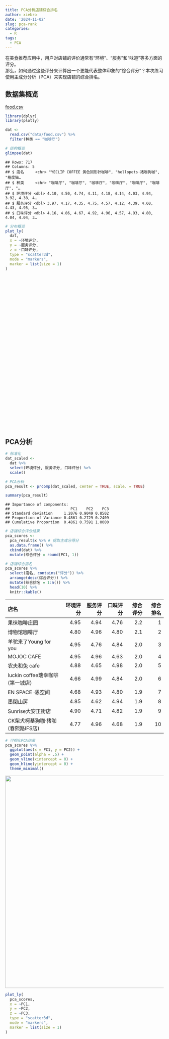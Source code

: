 ```yaml
---
title: PCA分析店铺综合排名
author: xiebro
date: '2024-11-02'
slug: pca-rank
categories:
  - R
tags:
  - PCA
---
```


<link href="{{< blogdown/postref >}}index.en_files/htmltools-fill/fill.css" rel="stylesheet" />
<script src="{{< blogdown/postref >}}index.en_files/htmlwidgets/htmlwidgets.js"></script>
<script src="{{< blogdown/postref >}}index.en_files/plotly-binding/plotly.js"></script>
<script src="{{< blogdown/postref >}}index.en_files/typedarray/typedarray.min.js"></script>
<script src="{{< blogdown/postref >}}index.en_files/jquery/jquery.min.js"></script>
<link href="{{< blogdown/postref >}}index.en_files/crosstalk/css/crosstalk.min.css" rel="stylesheet" />
<script src="{{< blogdown/postref >}}index.en_files/crosstalk/js/crosstalk.min.js"></script>
<link href="{{< blogdown/postref >}}index.en_files/plotly-htmlwidgets-css/plotly-htmlwidgets.css" rel="stylesheet" />
<script src="{{< blogdown/postref >}}index.en_files/plotly-main/plotly-latest.min.js"></script>
<link href="{{< blogdown/postref >}}index.en_files/htmltools-fill/fill.css" rel="stylesheet" />
<script src="{{< blogdown/postref >}}index.en_files/htmlwidgets/htmlwidgets.js"></script>
<script src="{{< blogdown/postref >}}index.en_files/plotly-binding/plotly.js"></script>
<script src="{{< blogdown/postref >}}index.en_files/typedarray/typedarray.min.js"></script>
<script src="{{< blogdown/postref >}}index.en_files/jquery/jquery.min.js"></script>
<link href="{{< blogdown/postref >}}index.en_files/crosstalk/css/crosstalk.min.css" rel="stylesheet" />
<script src="{{< blogdown/postref >}}index.en_files/crosstalk/js/crosstalk.min.js"></script>
<link href="{{< blogdown/postref >}}index.en_files/plotly-htmlwidgets-css/plotly-htmlwidgets.css" rel="stylesheet" />
<script src="{{< blogdown/postref >}}index.en_files/plotly-main/plotly-latest.min.js"></script>

在美食推荐应用中，用户对店铺的评价通常有“环境”、“服务”和“味道”等多方面的评分。  
那么，如何通过这些评分来计算出一个更能代表整体印象的“综合评分”？本次练习使用主成分分析（PCA）来实现店铺的综合排名。

## 数据集概览

[food.csv](data/food.csv)

``` r
library(dplyr)
library(plotly)

dat <- 
  read.csv("data/food.csv") %>%
  filter(种类 == "咖啡厅")

# 结构概览
glimpse(dat)
```

    ## Rows: 717
    ## Columns: 5
    ## $ 店名     <chr> "YECLIP COFFEE 黄色回形针咖啡", "hellopets·猪咖狗咖", "格度猫…
    ## $ 种类     <chr> "咖啡厅", "咖啡厅", "咖啡厅", "咖啡厅", "咖啡厅", "咖啡厅", "…
    ## $ 环境评分 <dbl> 4.10, 4.50, 4.74, 4.11, 4.18, 4.14, 4.03, 4.94, 3.92, 4.38, 4…
    ## $ 服务评分 <dbl> 3.97, 4.17, 4.35, 4.75, 4.57, 4.12, 4.39, 4.60, 4.43, 4.95, 3…
    ## $ 口味评分 <dbl> 4.16, 4.86, 4.67, 4.92, 4.96, 4.57, 4.93, 4.80, 4.04, 4.04, 3…

``` r
# 分布概览
plot_ly(
  dat,
  x = ~环境评分,
  y = ~服务评分,
  z = ~口味评分,
  type = "scatter3d",
  mode = "markers",
  marker = list(size = 1)
)
```

<div class="plotly html-widget html-fill-item-overflow-hidden html-fill-item" id="htmlwidget-1" style="width:672px;height:480px;"></div>
<script type="application/json" data-for="htmlwidget-1">{"x":{"visdat":{"cfab4d396ee6":["function () ","plotlyVisDat"]},"cur_data":"cfab4d396ee6","attrs":{"cfab4d396ee6":{"x":{},"y":{},"z":{},"mode":"markers","marker":{"size":1},"alpha_stroke":1,"sizes":[10,100],"spans":[1,20],"type":"scatter3d"}},"layout":{"margin":{"b":40,"l":60,"t":25,"r":10},"scene":{"xaxis":{"title":"环境评分"},"yaxis":{"title":"服务评分"},"zaxis":{"title":"口味评分"}},"hovermode":"closest","showlegend":false},"source":"A","config":{"modeBarButtonsToAdd":["hoverclosest","hovercompare"],"showSendToCloud":false},"data":[{"x":[4.0999999999999996,4.5,4.7400000000000002,4.1100000000000003,4.1799999999999997,4.1399999999999997,4.0300000000000002,4.9400000000000004,3.9199999999999999,4.3799999999999999,4.4199999999999999,4.4400000000000004,4.4800000000000004,4.0800000000000001,3.4300000000000002,4.0499999999999998,4.96,4.5300000000000002,4.2599999999999998,4.8499999999999996,4.96,4.8899999999999997,4.1900000000000004,4.5199999999999996,4.3899999999999997,4.4699999999999998,4.0199999999999996,4.6799999999999997,4.9100000000000001,4.8200000000000003,4.3200000000000003,3.9199999999999999,4.8099999999999996,4.2699999999999996,4.1600000000000001,4.7300000000000004,4.7599999999999998,3.27,4.1900000000000004,4.7199999999999998,4.8499999999999996,4.4900000000000002,4,4.7400000000000002,3.9399999999999999,3.8799999999999999,4.3799999999999999,4.3399999999999999,4.1100000000000003,4.9100000000000001,4.04,4.2699999999999996,4.8399999999999999,4.4000000000000004,4.0700000000000003,4.1299999999999999,4.1600000000000001,4.4699999999999998,4.3099999999999996,4.7199999999999998,3.8999999999999999,4.5099999999999998,3.8900000000000001,3.8900000000000001,4.6100000000000003,4.6299999999999999,3.9700000000000002,4.0999999999999996,4.2699999999999996,4.3099999999999996,4.7199999999999998,4.7199999999999998,4.2199999999999998,4.7000000000000002,4.6399999999999997,4.4100000000000001,3.8900000000000001,4.1799999999999997,4.2800000000000002,4.9500000000000002,4.3799999999999999,4.7999999999999998,4.2800000000000002,3.8900000000000001,4.3099999999999996,4.4800000000000004,4.4299999999999997,4.5599999999999996,4.1200000000000001,4.71,4.4699999999999998,4.5800000000000001,3.9300000000000002,4.9500000000000002,4.8799999999999999,4.5800000000000001,4.3300000000000001,4.6399999999999997,4.21,4.4800000000000004,3.9399999999999999,4.5300000000000002,4.3600000000000003,4.3899999999999997,4.6799999999999997,4.5,3.8799999999999999,4.0499999999999998,4.8399999999999999,4.5199999999999996,4.25,3.9399999999999999,4.4100000000000001,3.79,4.9100000000000001,4.0599999999999996,4.4100000000000001,4.9699999999999998,4.3700000000000001,4.6799999999999997,4.75,4.1100000000000003,4.9299999999999997,4.71,4.1100000000000003,4.3600000000000003,4.9400000000000004,4.2300000000000004,4.7800000000000002,4.0499999999999998,4.54,3.8799999999999999,4.2199999999999998,2.9399999999999999,4.9800000000000004,4.5,3.9199999999999999,4.1600000000000001,3.8999999999999999,3.9700000000000002,4.6500000000000004,4.1699999999999999,4.9299999999999997,4.3300000000000001,4.9000000000000004,4.4299999999999997,4.1699999999999999,4.75,4.1600000000000001,4.0800000000000001,4.8499999999999996,4.7400000000000002,4.6500000000000004,4.9400000000000004,4.3499999999999996,4.2699999999999996,4.5700000000000003,4.4299999999999997,4.6699999999999999,3.9100000000000001,4.9500000000000002,4.7999999999999998,3.0600000000000001,4.9000000000000004,4.79,4.7699999999999996,4.1399999999999997,4.7400000000000002,4.8600000000000003,4.7300000000000004,3.96,4.9100000000000001,4.4299999999999997,4.3499999999999996,3.9199999999999999,4.79,4.8300000000000001,4.0499999999999998,4.3899999999999997,4.8700000000000001,4.04,4.7300000000000004,4.6299999999999999,4.6200000000000001,4.8700000000000001,4.9100000000000001,4.1699999999999999,4.0800000000000001,4.8600000000000003,4.6699999999999999,3.4500000000000002,4.75,4.4199999999999999,4.4199999999999999,4.9699999999999998,4.2000000000000002,4.8499999999999996,3.5699999999999998,4.5899999999999999,4.8200000000000003,4.79,4.4100000000000001,3.0499999999999998,4.6299999999999999,4.1200000000000001,4.5599999999999996,4.1799999999999997,4.1799999999999997,4.4000000000000004,3.9500000000000002,4.3099999999999996,4.6399999999999997,4.5300000000000002,4.1799999999999997,4.54,4.0899999999999999,4.5999999999999996,4.9500000000000002,4.6299999999999999,4.6200000000000001,4.3600000000000003,4.4900000000000002,4.9100000000000001,4.9900000000000002,4.1900000000000004,4.3600000000000003,4.1500000000000004,4.3799999999999999,4.0199999999999996,4.9100000000000001,4.1299999999999999,4.5800000000000001,3.9500000000000002,4.4800000000000004,4.8399999999999999,4.2400000000000002,3.9199999999999999,4.0199999999999996,4.29,4.9000000000000004,4,3.5699999999999998,3.98,3.8900000000000001,4.8799999999999999,4.5099999999999998,3.9100000000000001,4.6600000000000001,3.98,4.4800000000000004,4.4299999999999997,4.4199999999999999,4.5499999999999998,4.79,4.6200000000000001,4.75,4.3499999999999996,4.2000000000000002,4.3399999999999999,4.5199999999999996,4.0099999999999998,4.9100000000000001,4.9199999999999999,4.5300000000000002,4.4800000000000004,4.4100000000000001,4.3300000000000001,3.96,4.3700000000000001,4.1200000000000001,4.2599999999999998,4.54,4,4.0099999999999998,4.7400000000000002,4.8099999999999996,4.8799999999999999,4.6299999999999999,4.0199999999999996,4.1799999999999997,4.4299999999999997,4.5899999999999999,4.2999999999999998,4.4299999999999997,4.4900000000000002,4.4400000000000004,4.4900000000000002,4.6699999999999999,4.2400000000000002,4.4900000000000002,4.3899999999999997,3.4100000000000001,4.5499999999999998,4.9500000000000002,4.3200000000000003,4.3700000000000001,3.9399999999999999,4.4199999999999999,4.6399999999999997,4.9400000000000004,4.1399999999999997,3.9300000000000002,4.6200000000000001,4.1699999999999999,4.46,4.7699999999999996,4.3700000000000001,4.6600000000000001,4.4100000000000001,4.3799999999999999,4.2599999999999998,4.5499999999999998,4.0899999999999999,4.4100000000000001,4.4900000000000002,4.96,4.1500000000000004,4.0099999999999998,3.9399999999999999,4.1799999999999997,4.7300000000000004,4.9500000000000002,4.7599999999999998,4.71,4.3099999999999996,4.8300000000000001,4.3300000000000001,4.3499999999999996,4.04,4.1200000000000001,4.29,4.54,4.5499999999999998,4.3300000000000001,3.9500000000000002,4.4400000000000004,3.9300000000000002,4.4900000000000002,4.5499999999999998,4.6200000000000001,4.3700000000000001,4.0700000000000003,3.2799999999999998,4.6799999999999997,4.1500000000000004,3.9100000000000001,4.6100000000000003,4.9400000000000004,4.5700000000000003,4.2400000000000002,4.3300000000000001,3.8500000000000001,4.0199999999999996,4.96,4.9500000000000002,4.9199999999999999,4.3399999999999999,4.2000000000000002,3.9500000000000002,3.6299999999999999,4.4199999999999999,4.6699999999999999,4.8799999999999999,4.6399999999999997,3.29,3.9900000000000002,4.2199999999999998,4.6600000000000001,4.8799999999999999,4.4000000000000004,4.5,4.6799999999999997,4.4000000000000004,4.1699999999999999,4.7300000000000004,4.5800000000000001,4,4.6399999999999997,4.4699999999999998,4.4199999999999999,4.3600000000000003,3.8799999999999999,4.4100000000000001,4.3899999999999997,4.9000000000000004,4.1200000000000001,4.3300000000000001,4.9800000000000004,4.3899999999999997,3.5800000000000001,4.21,4.2599999999999998,4.8200000000000003,4.71,4.8600000000000003,4.0999999999999996,4.9299999999999997,4.5599999999999996,4.4299999999999997,4.2999999999999998,4.8399999999999999,4.54,4.4800000000000004,4.1200000000000001,4.1600000000000001,4.1600000000000001,3.5600000000000001,3.0899999999999999,3.5699999999999998,3.9100000000000001,4.9400000000000004,4.9699999999999998,4.9000000000000004,4.6900000000000004,4.0999999999999996,3.77,4.3499999999999996,4.1699999999999999,4.8300000000000001,4.3899999999999997,4.5300000000000002,4.5800000000000001,4.0199999999999996,4.6100000000000003,4.0499999999999998,3.9900000000000002,3.71,3.75,4.2199999999999998,4.0700000000000003,4.9000000000000004,3.9500000000000002,4.2300000000000004,4.3399999999999999,4.3799999999999999,2.9100000000000001,4.8499999999999996,4.0999999999999996,4.0800000000000001,4.3300000000000001,4.1299999999999999,3.8999999999999999,4.4299999999999997,3.9399999999999999,4.5999999999999996,4.4199999999999999,4.9500000000000002,4.9100000000000001,4.25,4.5099999999999998,3.96,3.8999999999999999,4.8200000000000003,4.2000000000000002,3.96,4.5499999999999998,4.7999999999999998,4.5099999999999998,4.6100000000000003,4.1900000000000004,4.04,4.9199999999999999,4.0700000000000003,4.3899999999999997,4.2699999999999996,3.3100000000000001,4.1200000000000001,3.5699999999999998,3.8599999999999999,2.8700000000000001,4.6600000000000001,4.5599999999999996,4.0199999999999996,4.0899999999999999,4.8300000000000001,4.6200000000000001,3.4500000000000002,4.2699999999999996,3.0800000000000001,3.5800000000000001,4.3099999999999996,4.7300000000000004,4.8399999999999999,4.7000000000000002,3.8900000000000001,4.6500000000000004,4.79,4.2300000000000004,4.0800000000000001,4.3200000000000003,3.4399999999999999,3.71,4.4299999999999997,3.8799999999999999,4.6200000000000001,4.2999999999999998,3.9100000000000001,4,4.1299999999999999,3.9100000000000001,3.73,4.5599999999999996,4.96,3.1800000000000002,4.9199999999999999,4,4.9400000000000004,4.6500000000000004,4.4000000000000004,3.9500000000000002,4.3099999999999996,3.54,4.1399999999999997,4.5099999999999998,4.8200000000000003,4.8799999999999999,3.96,4.5499999999999998,3.9100000000000001,4.7999999999999998,4.46,4.9500000000000002,4.8499999999999996,4.3300000000000001,4.6900000000000004,3.6000000000000001,3.5499999999999998,4.54,4.3600000000000003,4.2999999999999998,4.6100000000000003,4.8700000000000001,3.8300000000000001,3.96,4.6100000000000003,4.4199999999999999,4.8799999999999999,3.8399999999999999,3.3599999999999999,3.1400000000000001,4.0700000000000003,4.5099999999999998,4.0800000000000001,3.5899999999999999,4.6900000000000004,4.2599999999999998,4.8700000000000001,4.0700000000000003,3.96,4.54,4.5700000000000003,3.4100000000000001,4.1600000000000001,3.9900000000000002,3.3199999999999998,3.8900000000000001,4.2999999999999998,4.5700000000000003,3.7599999999999998,3.5800000000000001,4.0199999999999996,4.7999999999999998,4.4199999999999999,4.2800000000000002,3.29,4.7000000000000002,3.5899999999999999,4.4699999999999998,3.9300000000000002,4.5999999999999996,4.8399999999999999,4.1200000000000001,3.8799999999999999,3.0299999999999998,3.3700000000000001,4.7999999999999998,3.46,4.0300000000000002,3.6000000000000001,4.79,3.04,4.2400000000000002,3.8799999999999999,3.9199999999999999,3.8300000000000001,4.7599999999999998,4.0499999999999998,4.5199999999999996,3.7599999999999998,3.21,3.1099999999999999,4.8899999999999997,4.1600000000000001,4.7999999999999998,4.6100000000000003,4.8600000000000003,4.3799999999999999,3.98,4.7800000000000002,4.2199999999999998,4.2400000000000002,4.5,4.7300000000000004,4.9699999999999998,3.8399999999999999,4.7800000000000002,4.5800000000000001,4.3799999999999999,4.4699999999999998,3.96,3.1699999999999999,3.98,3.79,3.1899999999999999,4.3600000000000003,4.8899999999999997,3.3999999999999999,4.2599999999999998,3.7000000000000002,4.8300000000000001,4.7699999999999996,4.8899999999999997,4.8700000000000001,3.5099999999999998,3.9900000000000002,3.04,4.46,4.3499999999999996,3.9300000000000002,4.25,4.0999999999999996,3.7599999999999998,4.6200000000000001,4.5800000000000001,4,4.5700000000000003,3.8799999999999999,4.9699999999999998,3.5600000000000001,3.5499999999999998,3.1499999999999999,4.8799999999999999,4.1500000000000004,4.54,4.3799999999999999,4.0999999999999996,3.9399999999999999,3.5299999999999998,3.9900000000000002,3.1600000000000001,4.9299999999999997,4.6799999999999997,3,4.29,4.0599999999999996,4.46,3.6699999999999999,3.6000000000000001,2.8700000000000001,2.9700000000000002,3.1099999999999999,3.8999999999999999,4.8399999999999999,4.4400000000000004,4.6399999999999997,4.3499999999999996,3.46,4.2699999999999996,3.9199999999999999,3.7599999999999998,3.8700000000000001,4.1399999999999997,4.2800000000000002,4.9500000000000002,4.3099999999999996,4.9100000000000001,3.96,3.0600000000000001,4.6399999999999997,4.1900000000000004,3.04,2.9399999999999999,3.9900000000000002,3.5899999999999999,4.7199999999999998,3.8399999999999999,4.9199999999999999,4.5599999999999996,4.9699999999999998,4.5599999999999996,3.3599999999999999,3.9900000000000002,3.5800000000000001,4.0899999999999999,3.5099999999999998,4.9400000000000004,4.79,3.2999999999999998,4.1399999999999997,4.4199999999999999,4.3700000000000001,4.8499999999999996,4.3399999999999999,4.3399999999999999,4.7999999999999998,3.6800000000000002,4.8300000000000001,3.0899999999999999,4.6900000000000004,3.0600000000000001,4.9000000000000004,4.2999999999999998,4.8200000000000003,4.5599999999999996,3.29,3.5,3.7200000000000002],"y":[3.9700000000000002,4.1699999999999999,4.3499999999999996,4.75,4.5700000000000003,4.1200000000000001,4.3899999999999997,4.5999999999999996,4.4299999999999997,4.9500000000000002,3.8900000000000001,4.2999999999999998,4.2199999999999998,4.9699999999999998,3.25,4.8499999999999996,3.96,4.8499999999999996,4.8300000000000001,4.3200000000000003,4.04,4.4100000000000001,4.2999999999999998,4.54,4.2599999999999998,4.5800000000000001,4.5099999999999998,4.9299999999999997,4.2699999999999996,4.8600000000000003,4.3200000000000003,3.9700000000000002,4.7300000000000004,4.6299999999999999,4.1500000000000004,4.54,4.3499999999999996,3.0299999999999998,4.29,4.7000000000000002,4.25,4.3899999999999997,3.6400000000000001,4.5,3.9300000000000002,4.5300000000000002,3.9900000000000002,4.0899999999999999,4.6600000000000001,4.6100000000000003,4.6200000000000001,4.46,3.6899999999999999,4.9800000000000004,4.3700000000000001,4.7800000000000002,4.4199999999999999,4.1399999999999997,4.54,4.1699999999999999,4.7000000000000002,4.9800000000000004,4.54,4.0899999999999999,4.2800000000000002,4.1299999999999999,4.9699999999999998,4.9400000000000004,4.7300000000000004,4.6100000000000003,4.4699999999999998,4.0800000000000001,4.0300000000000002,4.9299999999999997,4.1399999999999997,4.9500000000000002,4.3700000000000001,4.0999999999999996,3.9100000000000001,4.7599999999999998,4.5199999999999996,4.3799999999999999,3.9300000000000002,4.4299999999999997,4.2199999999999998,4.4199999999999999,4.9100000000000001,4.2699999999999996,4.3499999999999996,4.4800000000000004,4.7800000000000002,4.0599999999999996,4.9100000000000001,4.96,4.6500000000000004,4.6399999999999997,4.6500000000000004,3.2200000000000002,4.4000000000000004,4.75,4.3700000000000001,4.7000000000000002,4.5599999999999996,4.2800000000000002,4.75,4.7300000000000004,4.6399999999999997,3.52,4.7400000000000002,4.3700000000000001,4.04,4.7800000000000002,4.5700000000000003,3.3100000000000001,4.3099999999999996,4,4.4100000000000001,4.4800000000000004,4.8899999999999997,4.0700000000000003,3.9500000000000002,4.1900000000000004,4.3899999999999997,4.0599999999999996,4.1699999999999999,4.1600000000000001,4.21,4.0899999999999999,4.5499999999999998,4.1299999999999999,4.3700000000000001,4.5099999999999998,4.7400000000000002,3.4300000000000002,3.9199999999999999,4.21,4.25,4.9199999999999999,4.5899999999999999,4.8600000000000003,4.0899999999999999,3.9199999999999999,4.5,3.8799999999999999,4.5899999999999999,4.6299999999999999,4.9900000000000002,4.6900000000000004,4.7300000000000004,4.0300000000000002,4.6200000000000001,4.0800000000000001,4.1100000000000003,4.4500000000000002,4.5999999999999996,3.9399999999999999,4.4299999999999997,4.0800000000000001,4.8700000000000001,4.0700000000000003,4.2699999999999996,4.9000000000000004,3.5800000000000001,4.71,3.8999999999999999,4.96,3.3599999999999999,4.2199999999999998,4.6299999999999999,4.0499999999999998,4.8200000000000003,4.71,4.0099999999999998,4.2400000000000002,4.3899999999999997,4.1600000000000001,4.3300000000000001,4.9400000000000004,4.3300000000000001,4.7199999999999998,4.7800000000000002,4.1500000000000004,4.6500000000000004,4.6299999999999999,4.7599999999999998,3.9399999999999999,4.96,4.6399999999999997,4.8399999999999999,4.4299999999999997,4.9100000000000001,4.9699999999999998,4.6900000000000004,4.6399999999999997,4.7999999999999998,4.8499999999999996,4.5,4.0999999999999996,4.3499999999999996,4.2999999999999998,4.5300000000000002,4.79,3.4399999999999999,4.6399999999999997,4.5,4.8200000000000003,4.4299999999999997,4.6600000000000001,4.4800000000000004,4.2400000000000002,4.1399999999999997,4.0300000000000002,4.2199999999999998,4.75,4.5899999999999999,4.54,4.3300000000000001,4.4900000000000002,4.4299999999999997,4.3600000000000003,4.6399999999999997,4.9900000000000002,4.5099999999999998,4.3399999999999999,4.4699999999999998,4.96,4.6799999999999997,4.4400000000000004,4.3300000000000001,4.8799999999999999,4.4800000000000004,4.5499999999999998,4.6900000000000004,4.96,4.75,3.9199999999999999,4.6399999999999997,4.9500000000000002,4.75,4.9400000000000004,4.8399999999999999,3.46,4.71,4.2800000000000002,4.1200000000000001,4.7199999999999998,4.6900000000000004,4.1699999999999999,3.9700000000000002,4.5300000000000002,4.8499999999999996,4.3700000000000001,4.0700000000000003,4.6299999999999999,4.9000000000000004,4.8399999999999999,4.2400000000000002,4.8700000000000001,4.7699999999999996,4.8899999999999997,3.9500000000000002,4.0899999999999999,4.2000000000000002,4.5999999999999996,4.3399999999999999,4.9199999999999999,4.3899999999999997,4.9900000000000002,4.1799999999999997,4.79,4.2999999999999998,4.6900000000000004,4.9100000000000001,3.8799999999999999,3.9700000000000002,4.4500000000000002,4.2800000000000002,4.5599999999999996,4.1699999999999999,4.3899999999999997,4.75,4.4500000000000002,3.8900000000000001,4.3799999999999999,3.71,4.1600000000000001,4.25,3.8799999999999999,4.2999999999999998,4.8099999999999996,4.5599999999999996,3.2599999999999998,4.2199999999999998,4.4900000000000002,4.6399999999999997,4.2800000000000002,4.3099999999999996,4.6299999999999999,4.3700000000000001,4.3499999999999996,4.0199999999999996,4.21,4.3899999999999997,3.8999999999999999,4.5999999999999996,4.9400000000000004,4.9500000000000002,4.4400000000000004,4.0800000000000001,4.2999999999999998,4.54,3.8700000000000001,4.1399999999999997,4.7199999999999998,4.5599999999999996,4.1600000000000001,4.4500000000000002,4.3499999999999996,4.9000000000000004,4.8499999999999996,4.8899999999999997,4.9400000000000004,4.2400000000000002,4.3700000000000001,4.4400000000000004,4.46,4.0199999999999996,4.2999999999999998,4.2599999999999998,4.25,4.1799999999999997,4.2300000000000004,4.9800000000000004,4.6600000000000001,3.8700000000000001,4.7999999999999998,4.0999999999999996,4.0300000000000002,4.3700000000000001,4.4400000000000004,4.9699999999999998,4.6900000000000004,3.4900000000000002,4.8700000000000001,4.9400000000000004,4.4699999999999998,4.7999999999999998,4.9299999999999997,4.9699999999999998,4.8799999999999999,3.46,4.1399999999999997,3.9399999999999999,4.4199999999999999,4.5899999999999999,3.8799999999999999,4.7800000000000002,4.5999999999999996,4.6399999999999997,3.54,4.0899999999999999,3.9500000000000002,4.1299999999999999,4.4800000000000004,4.4500000000000002,4.96,3.8900000000000001,4.1500000000000004,4.5999999999999996,4.04,3.96,4.0199999999999996,4.3499999999999996,4.8499999999999996,4.1100000000000003,4.5999999999999996,4.1500000000000004,4,4.9800000000000004,4.6100000000000003,4.2000000000000002,4.0899999999999999,4.7199999999999998,4.5099999999999998,4.8899999999999997,3.04,4.5899999999999999,4.04,4.2800000000000002,3.02,4.3200000000000003,4.4800000000000004,4.2800000000000002,4.5899999999999999,3.8999999999999999,4.4699999999999998,4.2999999999999998,4.6100000000000003,4.6299999999999999,4.7800000000000002,2.8999999999999999,4.1900000000000004,3.3100000000000001,4.9199999999999999,4.7400000000000002,4.6100000000000003,3.3300000000000001,3.2000000000000002,4.4100000000000001,3.4500000000000002,4.2300000000000004,4.2599999999999998,4.9100000000000001,4.9299999999999997,4.25,4.0899999999999999,4.6900000000000004,4.3399999999999999,4.7699999999999996,4.8399999999999999,4.0700000000000003,4.5800000000000001,4.3300000000000001,3.98,3.0099999999999998,4.9800000000000004,4.6200000000000001,4.9900000000000002,4.3899999999999997,4.2400000000000002,4.3799999999999999,4.7400000000000002,4.7800000000000002,4.7199999999999998,4,3.3900000000000001,4.1799999999999997,4.2800000000000002,4.3099999999999996,4.7199999999999998,3.8799999999999999,4.6799999999999997,4.3799999999999999,4.7699999999999996,3.7400000000000002,4.4800000000000004,4.5800000000000001,4.9699999999999998,4.3099999999999996,4.0999999999999996,4.4000000000000004,4.8600000000000003,4.7699999999999996,4.6200000000000001,4.7699999999999996,4.7000000000000002,3.96,4.6500000000000004,4.8399999999999999,4.1500000000000004,4.6299999999999999,4.5700000000000003,4.04,3.9300000000000002,4.4199999999999999,3.0099999999999998,4.71,3.25,4.96,3.9300000000000002,4.9900000000000002,4.1100000000000003,4.8200000000000003,4.0999999999999996,4.8600000000000003,3.9300000000000002,4.25,4.0800000000000001,3.79,4.5700000000000003,4.0899999999999999,3.9900000000000002,4.3099999999999996,4.2300000000000004,4.9800000000000004,4.8200000000000003,4.04,4.1600000000000001,3.9300000000000002,4.3099999999999996,4.7300000000000004,4.4800000000000004,4.0499999999999998,4.79,3.5499999999999998,4.3899999999999997,4.1100000000000003,4.6699999999999999,4.4400000000000004,3.8999999999999999,3.1800000000000002,3.1099999999999999,3.1299999999999999,2.96,4.1799999999999997,4.1600000000000001,4.0499999999999998,4.8600000000000003,3.8900000000000001,3.0099999999999998,3.3199999999999998,4.4400000000000004,4.6600000000000001,3.21,3.25,4.5300000000000002,4.7999999999999998,4.5300000000000002,3.7599999999999998,4.4299999999999997,3.9399999999999999,4.0899999999999999,2.8700000000000001,4.21,4.5099999999999998,4.9100000000000001,4.5700000000000003,4.9500000000000002,4.2800000000000002,3.7000000000000002,4.4699999999999998,4.2999999999999998,3.77,4.6200000000000001,4.1600000000000001,4.4800000000000004,4.29,4.9500000000000002,4.5700000000000003,3.48,4.4500000000000002,4.7300000000000004,4.6799999999999997,3.1000000000000001,4.8499999999999996,3.8799999999999999,4.3499999999999996,4.8700000000000001,4.9699999999999998,4.7300000000000004,4.3700000000000001,4.1500000000000004,4.1399999999999997,3.2799999999999998,4.6900000000000004,4.2699999999999996,3.8300000000000001,4.8499999999999996,4.8399999999999999,3.8999999999999999,2.9300000000000002,3.9700000000000002,3.1099999999999999,4.0499999999999998,3.4100000000000001,3.8199999999999998,4.4299999999999997,4.5499999999999998,4.1399999999999997,4.8200000000000003,4.6699999999999999,4.1200000000000001,3.1099999999999999,4.6799999999999997,4.1399999999999997,4.96,3.1200000000000001,4.3799999999999999,4.4699999999999998,3.5,3.9399999999999999,4.5499999999999998,4.7800000000000002,4.4500000000000002,4.7999999999999998,4.9000000000000004,4.4000000000000004,4.79,4.5499999999999998,4.29,4.2300000000000004,4.7699999999999996,4.6799999999999997,4.1699999999999999,3.8999999999999999,3.7599999999999998,4.5300000000000002,4.5800000000000001,4.4199999999999999,4.7000000000000002,4.0800000000000001,4.5,3.0600000000000001,4.5899999999999999,3.0899999999999999,4.5899999999999999,3.9700000000000002,4.71,4.9800000000000004,4.5899999999999999,4.21,4.3399999999999999,3.9900000000000002,3.3999999999999999,3.8900000000000001,4.8600000000000003,3.5899999999999999,4.5300000000000002,3.4900000000000002,4.2000000000000002,4.8799999999999999,4.8200000000000003,4.5300000000000002,3.1400000000000001,3.9399999999999999,4.79,3.1499999999999999,4.4900000000000002,4.4100000000000001,4.8200000000000003,4.0599999999999996,4.5,4.6299999999999999,4,4.6299999999999999,4.5300000000000002,4.6100000000000003,3.77,3.0600000000000001,3.4700000000000002,3.79,3.6400000000000001,3.02,3,4.8700000000000001,4.9000000000000004,4.9299999999999997,3.0800000000000001,4.7300000000000004,3.54,3.9199999999999999,4.0700000000000003,3.23,4.2599999999999998,4.3200000000000003,3.6299999999999999,3.3199999999999998,4.29,2.96,4.5300000000000002,3.4900000000000002,4.04,4.0700000000000003,3.71,3.1099999999999999,3.29,3.1699999999999999,4.46,3.8700000000000001,3.48,4.2699999999999996,4.5,4.3099999999999996,4.7999999999999998,4.0499999999999998,3.98,4.1799999999999997,4,3.8700000000000001,3.73,4.04,3.3799999999999999,4.3499999999999996,3.7000000000000002,3.1600000000000001,4.7999999999999998,3.2799999999999998,4.9000000000000004,2.9100000000000001,4.0099999999999998,4.0499999999999998,4.6799999999999997,4.8499999999999996,3.9900000000000002,3.46,4.6600000000000001,4.8600000000000003,4.3899999999999997,4.75,3.9100000000000001,2.8900000000000001,4.3499999999999996,4,3.9100000000000001,4.4400000000000004,4.1299999999999999,3.9199999999999999,4.1699999999999999,3.0099999999999998,4.4400000000000004,4.8499999999999996,2.8900000000000001,4.7400000000000002,4.6900000000000004,3.8300000000000001,4.2999999999999998,3.1699999999999999],"z":[4.1600000000000001,4.8600000000000003,4.6699999999999999,4.9199999999999999,4.96,4.5700000000000003,4.9299999999999997,4.7999999999999998,4.04,4.04,3.96,4.4199999999999999,4.3300000000000001,3.98,4.8600000000000003,4.3799999999999999,4.0199999999999996,4.7800000000000002,3.6600000000000001,4.7999999999999998,4.1600000000000001,4.2699999999999996,4.3399999999999999,4.2400000000000002,4.6100000000000003,3.96,4.8300000000000001,4.7999999999999998,4.7300000000000004,3.8799999999999999,4.5599999999999996,4.8300000000000001,4.5300000000000002,4.9299999999999997,3.8900000000000001,4.8200000000000003,4.5800000000000001,3.3900000000000001,4.4299999999999997,4.7800000000000002,4.3899999999999997,4.9100000000000001,3.96,4.5999999999999996,4.8399999999999999,4.6200000000000001,4.29,4.8700000000000001,4.4800000000000004,4.5599999999999996,4.4500000000000002,4.1299999999999999,3.6800000000000002,4.4000000000000004,4.0899999999999999,4.8399999999999999,4.54,4.9500000000000002,4.0499999999999998,4.3399999999999999,3.8999999999999999,4.54,3.9100000000000001,4.8600000000000003,4.3399999999999999,4.79,4.7800000000000002,3.9700000000000002,4.8799999999999999,4.8899999999999997,4.9500000000000002,4.1399999999999997,4.0899999999999999,4.0499999999999998,4.0899999999999999,4.3300000000000001,4.8499999999999996,3.48,4.9000000000000004,4.8399999999999999,4.7400000000000002,4.1100000000000003,4.5800000000000001,4.46,4.7400000000000002,4.1900000000000004,4.0099999999999998,4.5199999999999996,4.4900000000000002,3.9100000000000001,4.21,4.7999999999999998,4.46,4.6299999999999999,4.9800000000000004,3.9199999999999999,4.2300000000000004,3.5,4.0700000000000003,4.0499999999999998,3.8799999999999999,4.6399999999999997,4.4299999999999997,4.0800000000000001,4.3300000000000001,4.1900000000000004,4.9900000000000002,3.2999999999999998,4.2999999999999998,4.3499999999999996,4.75,4.3799999999999999,4.5,3.6699999999999999,4.0099999999999998,4.6500000000000004,4.3799999999999999,4.8899999999999997,4.1399999999999997,4.7199999999999998,4.1200000000000001,4.2300000000000004,4.2699999999999996,4.9500000000000002,4.5300000000000002,4.1299999999999999,4.0700000000000003,4.8099999999999996,4.0899999999999999,4.0899999999999999,4.1399999999999997,3.4700000000000002,4.2599999999999998,3.7000000000000002,4.2199999999999998,4.5700000000000003,3.9399999999999999,4.1699999999999999,4.1799999999999997,4.2599999999999998,3.9100000000000001,4.2699999999999996,4.5800000000000001,4.9000000000000004,4.1900000000000004,4.6500000000000004,4.0300000000000002,4.8700000000000001,3.9300000000000002,4.2800000000000002,4.9400000000000004,4.6399999999999997,4.5599999999999996,4.4000000000000004,4.0499999999999998,4.1399999999999997,4.8700000000000001,4.0199999999999996,3.9399999999999999,4.29,4.1799999999999997,4.6100000000000003,3.4199999999999999,4.8200000000000003,4.0899999999999999,4.6799999999999997,2.9700000000000002,4.9500000000000002,4.25,3.8799999999999999,4.5599999999999996,4.1900000000000004,4.3099999999999996,4.79,4.4400000000000004,4.2800000000000002,4.5300000000000002,4.9199999999999999,4.7599999999999998,4.4000000000000004,4.25,4.0300000000000002,4.8300000000000001,4.0300000000000002,4.0300000000000002,3.98,4.7199999999999998,3.9399999999999999,3.9900000000000002,4.46,4.2800000000000002,4.1200000000000001,3.9500000000000002,4.79,3.8900000000000001,4.96,4.0499999999999998,3.7000000000000002,4.8899999999999997,4.3700000000000001,3.96,4.4699999999999998,3.6099999999999999,3.9500000000000002,4.6600000000000001,4.4699999999999998,3.9399999999999999,3.5099999999999998,3.9300000000000002,4.3300000000000001,4.7800000000000002,4.0899999999999999,4.6200000000000001,3.9900000000000002,4.8099999999999996,4.1699999999999999,3.96,4.2800000000000002,4.79,4.9800000000000004,4.0099999999999998,4.6500000000000004,4.1299999999999999,4.71,4.5099999999999998,3.9300000000000002,4,4.2999999999999998,4.0300000000000002,4.4699999999999998,4.9699999999999998,3.9700000000000002,4.5700000000000003,4.8399999999999999,4.4900000000000002,4.9400000000000004,4,4.2800000000000002,3.9300000000000002,4.1500000000000004,4.3200000000000003,3.2400000000000002,4.46,4.2599999999999998,3.9300000000000002,4.0199999999999996,4.7699999999999996,3.46,4.8700000000000001,3.96,4.4800000000000004,4.4100000000000001,3.8799999999999999,4.4400000000000004,4.7999999999999998,4.6699999999999999,4.75,4.3099999999999996,3.9399999999999999,4.3899999999999997,4.8300000000000001,4.2300000000000004,4.1799999999999997,4.1299999999999999,4.0999999999999996,4.8499999999999996,4.4299999999999997,4.5300000000000002,4.0099999999999998,4.3300000000000001,4.0199999999999996,4.5800000000000001,4.4199999999999999,4.9299999999999997,4.5199999999999996,4.54,4.2800000000000002,4.4400000000000004,4.3499999999999996,4.4699999999999998,4.9400000000000004,3.9199999999999999,4.9299999999999997,4.9800000000000004,4.2999999999999998,4.8200000000000003,4.1200000000000001,4.7699999999999996,4.6799999999999997,4.3300000000000001,4.6299999999999999,4.4199999999999999,4.2599999999999998,3.8799999999999999,3.8900000000000001,4.9400000000000004,4.46,3.6800000000000002,4.5599999999999996,4.6699999999999999,4.3700000000000001,4.7699999999999996,3.9199999999999999,4.0199999999999996,4.4100000000000001,4.75,4.2400000000000002,4.21,4.4699999999999998,4.0800000000000001,4.9299999999999997,4.0899999999999999,4.0300000000000002,4.9699999999999998,4.3300000000000001,4.5700000000000003,4.2000000000000002,4.6200000000000001,4.6699999999999999,4.6100000000000003,3.8999999999999999,4.7599999999999998,4.8399999999999999,4.04,4.79,4.0899999999999999,4.0700000000000003,4.8600000000000003,4.1399999999999997,4.3600000000000003,4.54,4.0999999999999996,4.0800000000000001,4.6399999999999997,4.0700000000000003,4.1200000000000001,4.5700000000000003,4.9500000000000002,4.9000000000000004,3.8900000000000001,3.9500000000000002,4.6799999999999997,4.3799999999999999,4.54,4.3799999999999999,4.9199999999999999,4.2400000000000002,4.3399999999999999,4.3499999999999996,4.1699999999999999,3.9199999999999999,3.71,3.9399999999999999,4.8499999999999996,4.1500000000000004,4.7000000000000002,4.5099999999999998,4.0599999999999996,3.9100000000000001,4.8700000000000001,4.3099999999999996,4.8700000000000001,4.1299999999999999,4.8600000000000003,3.5699999999999998,4.9400000000000004,4.3700000000000001,4.2400000000000002,4.0599999999999996,4.7999999999999998,3.9500000000000002,4.0800000000000001,3.9500000000000002,4.5700000000000003,4.3899999999999997,4.5199999999999996,3.9100000000000001,4.0300000000000002,4.4299999999999997,4.7199999999999998,4.5099999999999998,4.5899999999999999,4.4800000000000004,4.4199999999999999,4.25,3.1299999999999999,4.5899999999999999,3.73,4.1699999999999999,3.9199999999999999,4.79,4.9900000000000002,4.6299999999999999,4.5800000000000001,4.5300000000000002,4.1900000000000004,3.9199999999999999,4.7699999999999996,3.9300000000000002,4.5899999999999999,3.23,4.5199999999999996,3.8999999999999999,4.6399999999999997,4,4.1200000000000001,3.3999999999999999,3.9199999999999999,3.0800000000000001,4.71,4.0800000000000001,4.8499999999999996,3.9199999999999999,4.1200000000000001,4.2800000000000002,4.1699999999999999,4.9299999999999997,4.4500000000000002,4.7999999999999998,4.7599999999999998,4.5800000000000001,4.9000000000000004,4.6500000000000004,3.9500000000000002,3.8399999999999999,4.2400000000000002,3.1400000000000001,4.3700000000000001,4.8499999999999996,4.54,4.0599999999999996,4.4199999999999999,4.4800000000000004,4.7999999999999998,4.1699999999999999,3.9700000000000002,4.3799999999999999,4.9199999999999999,4.7800000000000002,4.9199999999999999,4.8399999999999999,4.0899999999999999,4.21,4.6799999999999997,3.1299999999999999,4.5499999999999998,4.2999999999999998,4.3200000000000003,4.8499999999999996,4.1100000000000003,4.9900000000000002,4.3399999999999999,4.8399999999999999,4.6299999999999999,4.9199999999999999,3.6200000000000001,3.8999999999999999,4.7000000000000002,4.4400000000000004,3.9399999999999999,4.7800000000000002,3.79,4.1200000000000001,4.1500000000000004,4.6100000000000003,4.96,4.2000000000000002,4.2000000000000002,3.0699999999999998,3.8500000000000001,4.8399999999999999,4.3899999999999997,4.8700000000000001,4.71,4.25,4.2699999999999996,4.9800000000000004,4.3200000000000003,3.98,4.2300000000000004,4.3899999999999997,4.3600000000000003,4.1799999999999997,4.9199999999999999,4.0899999999999999,3.9100000000000001,3.96,4.6699999999999999,4.7599999999999998,3.9900000000000002,3.2599999999999998,4.0700000000000003,4.7300000000000004,4.0099999999999998,3.71,4.1900000000000004,4.7999999999999998,4.5099999999999998,4.5599999999999996,4.1600000000000001,4.3499999999999996,4.6799999999999997,4,4.79,4.5700000000000003,3.8799999999999999,4.8499999999999996,4.4699999999999998,4.8600000000000003,4.71,3.9399999999999999,4.4199999999999999,4.1799999999999997,4.5,4.6799999999999997,4.8899999999999997,4.9500000000000002,4.7400000000000002,4.04,4.7599999999999998,4.3499999999999996,4.2999999999999998,3.1899999999999999,3.9199999999999999,4.0800000000000001,4.3899999999999997,2.9700000000000002,4.1200000000000001,4.6799999999999997,2.9500000000000002,3.98,4.5099999999999998,3.46,4.1399999999999997,4.5499999999999998,4.3099999999999996,4.7999999999999998,3.9199999999999999,4.4100000000000001,2.8799999999999999,4.6200000000000001,4.1500000000000004,3.4500000000000002,4.46,4.0199999999999996,3.9399999999999999,4.2599999999999998,4.2199999999999998,4.25,4.8899999999999997,4.0700000000000003,3.3700000000000001,4.1900000000000004,2.9199999999999999,4.7999999999999998,4.0999999999999996,4.4400000000000004,4.6200000000000001,4.3499999999999996,4.5700000000000003,3.46,4.7699999999999996,3.0800000000000001,4.6500000000000004,4.4400000000000004,3.3199999999999998,4.0599999999999996,4.5300000000000002,4.5199999999999996,4.2300000000000004,3.8700000000000001,4.5999999999999996,3.9700000000000002,3.9500000000000002,3.71,4.7999999999999998,3.3199999999999998,3.9199999999999999,2.9300000000000002,3.1099999999999999,3.3900000000000001,4.4800000000000004,4.6500000000000004,4.5599999999999996,3.9500000000000002,4.2300000000000004,4.3399999999999999,4.7000000000000002,3.2400000000000002,4.46,2.8700000000000001,4.1600000000000001,4.4900000000000002,4.9400000000000004,4.7000000000000002,3.6899999999999999,3.9399999999999999,4.8399999999999999,4.0700000000000003,4.5,4.0899999999999999,4.6200000000000001,3.5,4.6799999999999997,4.71,4.0300000000000002,4.6699999999999999,4.6600000000000001,4.6799999999999997,4.6200000000000001,4.8099999999999996,4.0800000000000001,3.0699999999999998,3.0499999999999998,4.0499999999999998,4.4000000000000004,3.52,4.21,3.3300000000000001,4.0099999999999998,4.5999999999999996,4.5199999999999996,4.3399999999999999,4.7599999999999998,4.7999999999999998,3.8399999999999999,4.29,4.6100000000000003,4.3200000000000003,3.75,3.8700000000000001,4.7000000000000002,4.54,3.0800000000000001,4.1399999999999997,4.0700000000000003,4.3799999999999999,3.8700000000000001,4.3200000000000003,3.73,3.4100000000000001,4.04,4.5199999999999996,4.6200000000000001,4.7800000000000002,3.8799999999999999,4.4100000000000001,3.21,4.5999999999999996,3.6299999999999999,4.0499999999999998,4.1200000000000001,4.0899999999999999,3.7999999999999998,4.3200000000000003,3.6200000000000001,3.6600000000000001,4.0999999999999996,4.7999999999999998,3.6000000000000001,3.98,3.4399999999999999,4.3499999999999996,3.4100000000000001,4.2199999999999998,3.9399999999999999,3.5,4.0599999999999996,4.5899999999999999,3.48,2.9199999999999999,4,4.8399999999999999,3.9100000000000001,3.9500000000000002,3.5800000000000001,4.4299999999999997,3.77,4.8899999999999997,4.4299999999999997,3.4399999999999999,3.9399999999999999,3.9399999999999999,4.5199999999999996,3.27,3.0800000000000001,3.9500000000000002,4.96,3.2799999999999998,3.8700000000000001,4.2800000000000002,4.4199999999999999,3.73,4.6100000000000003,3.2799999999999998,2.9100000000000001,3.8199999999999998,4.3399999999999999,4.4699999999999998,3.77,3.98,2.96,3.2200000000000002,4.2300000000000004,3.71,4.5,4.8399999999999999,4.8499999999999996,4.4500000000000002,3.7200000000000002,4.04,3.3199999999999998,4.3399999999999999,4.5899999999999999,4.79,4.0599999999999996,3.6899999999999999],"mode":"markers","marker":{"color":"rgba(31,119,180,1)","size":1,"line":{"color":"rgba(31,119,180,1)"}},"type":"scatter3d","error_y":{"color":"rgba(31,119,180,1)"},"error_x":{"color":"rgba(31,119,180,1)"},"line":{"color":"rgba(31,119,180,1)"},"frame":null}],"highlight":{"on":"plotly_click","persistent":false,"dynamic":false,"selectize":false,"opacityDim":0.20000000000000001,"selected":{"opacity":1},"debounce":0},"shinyEvents":["plotly_hover","plotly_click","plotly_selected","plotly_relayout","plotly_brushed","plotly_brushing","plotly_clickannotation","plotly_doubleclick","plotly_deselect","plotly_afterplot","plotly_sunburstclick"],"base_url":"https://plot.ly"},"evals":[],"jsHooks":[]}</script>

## PCA分析

``` r
# 标准化
dat_scaled <- 
  dat %>%
  select(环境评分, 服务评分, 口味评分) %>%
  scale()

# PCA分析
pca_result <- prcomp(dat_scaled, center = TRUE, scale. = TRUE)

summary(pca_result)
```

    ## Importance of components:
    ##                           PC1    PC2    PC3
    ## Standard deviation     1.2076 0.9049 0.8502
    ## Proportion of Variance 0.4861 0.2729 0.2409
    ## Cumulative Proportion  0.4861 0.7591 1.0000

``` r
# 店铺综合评分结果
pca_scores <- 
  pca_result$x %>% # 提取主成分得分
  as.data.frame() %>% 
  cbind(dat) %>% 
  mutate(综合评分 = round(PC1, 1))

# 店铺综合排名
pca_scores %>% 
  select(店名, contains("评分")) %>% 
  arrange(desc(综合评分)) %>% 
  mutate(综合排名 = 1:n()) %>% 
  head(10) %>% 
  knitr::kable()
```

| 店名                             | 环境评分 | 服务评分 | 口味评分 | 综合评分 | 综合排名 |
|:---------------------------------|---------:|---------:|---------:|---------:|---------:|
| 果徕咖啡庄园                     |     4.95 |     4.94 |     4.76 |      2.2 |        1 |
| 博物馆咖啡厅                     |     4.80 |     4.96 |     4.80 |      2.1 |        2 |
| 羊驼来了Young for you            |     4.95 |     4.76 |     4.84 |      2.0 |        3 |
| MOJOC CAFE                       |     4.95 |     4.96 |     4.63 |      2.0 |        4 |
| 农夫和兔 cafe                    |     4.88 |     4.65 |     4.98 |      2.0 |        5 |
| luckin coffee瑞幸咖啡(第一城店)  |     4.66 |     4.99 |     4.84 |      2.0 |        6 |
| EN SPACE ·恩空间                 |     4.68 |     4.93 |     4.80 |      1.9 |        7 |
| 墨閑山房                         |     4.85 |     4.62 |     4.94 |      1.9 |        8 |
| Sunrise大安正街店                |     4.90 |     4.71 |     4.82 |      1.9 |        9 |
| CK柴犬柯基狗咖·猪咖(春熙路IFS店) |     4.77 |     4.96 |     4.68 |      1.9 |       10 |

``` r
# 可视化PCA结果
pca_scores %>% 
  ggplot(aes(x = PC1, y = PC2)) +
  geom_point(alpha = .5) +
  geom_vline(xintercept = 0) +
  geom_hline(yintercept = 0) +
  theme_minimal()
```

<img src="{{< blogdown/postref >}}index.en_files/figure-html/unnamed-chunk-2-1.png" width="672" />

``` r
plot_ly(
  pca_scores,
  x = ~PC1,
  y = ~PC2,
  z = ~PC3,
  type = "scatter3d",
  mode = "markers",
  marker = list(size = 1)
)
```

<div class="plotly html-widget html-fill-item-overflow-hidden html-fill-item" id="htmlwidget-2" style="width:672px;height:480px;"></div>
<script type="application/json" data-for="htmlwidget-2">{"x":{"visdat":{"cfab549deff7":["function () ","plotlyVisDat"]},"cur_data":"cfab549deff7","attrs":{"cfab549deff7":{"x":{},"y":{},"z":{},"mode":"markers","marker":{"size":1},"alpha_stroke":1,"sizes":[10,100],"spans":[1,20],"type":"scatter3d"}},"layout":{"margin":{"b":40,"l":60,"t":25,"r":10},"scene":{"xaxis":{"title":"PC1"},"yaxis":{"title":"PC2"},"zaxis":{"title":"PC3"}},"hovermode":"closest","showlegend":false},"source":"A","config":{"modeBarButtonsToAdd":["hoverclosest","hovercompare"],"showSendToCloud":false},"data":[{"x":[-0.79913573629829371,0.79232570586108653,1.0639314744437642,1.1362765217589323,1.0424536122206978,-0.054095380102135299,0.6030411985984141,1.7742774161824355,-0.58277886555201952,0.61020164502504204,-0.77214463235679809,0.33776293392467838,0.17248628085683904,0.20812358449764615,-1.619363117216178,0.51972389604202562,0.024894196021946445,1.581225820511055,-0.15391090984028782,1.3172226774379077,0.29935466798636101,0.81807888760057712,-0.055517647766945254,0.50904832959654756,0.46508796676415731,0.15228693241635849,0.61748889716471977,1.882743363566957,1.2379582388966752,0.81541109185164795,0.39592407064563429,-0.17751295858574112,1.4488492353752218,1.1861914796275939,-0.83854682359004828,1.477080823688721,0.97551864007537992,-3.9113794583372576,0.043853140718304484,1.6163235631227399,0.71955790492736704,1.1187610065966767,-1.5793761758896554,1.1650746218201431,-0.19175771198994859,0.21691428321636236,-0.28333136145074539,0.51636178731763527,0.47621422881453646,1.4531228184867078,0.30646104747311143,-0.021905577800065627,-0.87766709156324096,1.1190104934444172,-0.41959928278527842,1.0979367851406074,0.30848198257210091,0.8313486767628766,0.02598844496960747,0.40423869819003899,-0.44163439509688235,1.4223747941886187,-0.64168664153643529,-0.024911645193078261,0.41297277204581745,0.80787096068223196,1.0736676245158001,0.18155440840964179,1.2494751795070163,1.158366607403353,1.5391646265297825,0.042621087993477594,-0.669882766856288,0.97360765164202567,-0.038294768956073283,1.0060781858384251,0.31394025095771211,-1.3876157393481583,0.25732819186155631,2.0365056381944546,0.94118869859644738,0.47571021565387728,-0.11550611671184731,-0.095756553236388486,0.48254594642359605,0.24931290015770982,0.58147199365594315,0.56550051240636778,0.11147639085920545,0.2466983413366578,0.71408616118246171,0.67372457882526804,0.55345773225677874,2.0262858916938731,1.9903290009830943,0.30709352637081655,0.4113315216896159,-1.9262002948685299,-0.24230431874431818,0.48923709754603251,-0.83351387099298757,1.2189435757303202,0.58237759856586035,-0.16888543921360188,1.0724617773723828,0.6617418157206143,0.8150221454496841,-2.4918908598333327,1.2106415977801492,0.43255402758776351,0.19864196073853008,0.3026305540844072,0.74072973606763781,-2.6008049406527545,0.39280806083392256,-0.19918111637667182,0.39077191397070027,1.770898444163691,0.64752583006781339,0.70430859376478339,-0.11009099782987958,-0.42432612367166145,0.83999479583430769,1.0130279963460183,-0.076362205327245219,-0.2925169566764817,0.37721543856207712,0.31247904748937805,0.64061735203104464,-0.74420642553186256,0.19491885184546218,-1.2382250900407277,0.43227924579849392,-3.4118644154043167,0.24691814979310964,0.48188891772154024,-0.93295823251034771,0.47567814059528984,-0.23145457488815063,0.28903183556508072,-0.31310615791186502,-0.64281470194762336,1.3634914873806723,0.27845009338112525,0.95617670332905746,1.0260373897182209,0.40115914263973429,1.7509502341010714,-0.061139925511130323,-0.59814151131529714,1.8676944353964735,0.68788476538018983,0.52027345962056692,1.0886800984248803,0.14827209356484775,-0.6618606950353858,1.2132197829676761,-0.4474081174802273,0.72628881761838771,-0.73530578014751069,0.60103035092365975,1.7498602837283481,-3.4308368354599685,1.8901456060843902,-0.16311857757519463,1.8769265723078496,-2.9972201318553817,1.2490193595621195,1.0339639008726622,-0.3065799267878826,0.60015185798809267,1.1184802747023488,-0.1746092319762472,0.61682170041054807,-0.13555493115304809,0.39934528577508249,0.97051445522972779,1.304138140131355,0.73943766629787522,1.345157496327785,0.25849262590626781,0.0054076753814029177,1.510002053490018,0.47834254840916168,0.93523914727229307,-0.10869832368153856,1.2215497029041946,-0.25563412495155391,0.97411414634480364,0.82089639158372774,-0.2344698996934001,1.1695976917793682,0.21909757614380632,1.2009241280352863,0.92884989416041497,1.4172446251480357,0.61041045966431795,-1.8309110575219638,1.1612263544972057,0.72216146993124397,0.46561984128328382,0.97943543671830935,-3.3819636347482684,0.40315891586943164,0.51106422098342008,1.1933527518192824,-0.40157983509024581,-0.64773597147411066,-0.092742054196196619,-0.42527570809722143,0.43191898652005895,-0.17630041195314838,0.59186674333227585,0.062067101928259261,1.3040882105106544,-0.083332351939071278,-0.0085867654100066897,1.0013935880627443,1.1842499870378931,1.3209449605659163,0.16046714411865801,1.5482039863311783,0.79294975311161497,1.3949253081322268,0.36916211744764615,0.46245654464875235,-0.048575358266649819,0.29367237319723977,-0.60315412780812816,1.6799471861763642,0.88321529527335707,0.25635579403658437,0.43773751418410667,1.7350828300399543,1.4594562725007079,0.27260709654060883,-0.36905432756102935,0.48557573785590069,0.11672750038259912,1.3455447869526902,0.37380695365474342,-3.2058719556807262,0.36129818550813964,-0.53264996870408177,0.019697234066311263,0.44954949206006706,0.63943357314986005,-0.76057023687152037,-0.057260413141605508,0.10130905552144304,1.0906503587659888,0.38964558996445203,-0.49302328665599365,1.1879688822308421,1.7745936959452291,1.6904358449890384,0.56708091995257548,0.63404887779635866,0.21301443474260454,1.1346851203955486,-0.096837246196874505,0.39037106735862132,0.47795269561425791,0.45928894943928217,0.037028403765760755,1.6150704291565019,0.33384026780457066,0.77612772091282189,-0.40489540212899588,0.46453584101561873,-0.37118016561353717,1.1435383983292002,0.58598067761599582,-0.060307067868264869,0.40065678100919627,1.1099973392244304,0.65566454379659123,0.9121157361180865,-0.40596336486736773,0.20730163579713584,1.5372096585807868,0.080472103843258425,0.2930457637767111,1.1227496398667771,-0.49291168846023792,0.65952719287176309,-0.039262953080923708,0.51635922514763588,0.42603879028095709,0.92445032685399964,0.86633738334880417,-2.177469656370743,0.16770364087257589,0.50398578348301792,-0.035763040579367945,0.87703741897075549,-0.18754835962351779,-0.19192849721864166,0.83471665496444525,1.2989706910643071,-0.42825895784388623,0.060731052642855735,0.040452181065207322,-0.97878651490032953,0.72521068682790035,1.9388810030189252,0.8471535864838784,0.51081052043556174,0.088671741009910876,-0.15554546495425187,1.0615258108898689,-0.48280354015541205,-0.75926378534952388,1.5133734196266453,0.61080113822428195,0.95974927822284495,-0.088428709516126414,0.14386235820631735,0.81380282294697304,0.95850887447872135,0.77215173723695529,2.1628514930919072,1.1608280700551263,0.27035023482799225,0.82073320799021399,0.58646344827948194,-0.57802755548916451,0.77914387148313224,-0.53068483270297084,-0.17564082108109205,0.16015425229092414,-0.030465474245152051,0.89736366224604247,0.9337204889290226,-1.2127915802460254,0.59200545774931979,-0.32597849264408246,0.71684695542785637,1.1517456413779692,0.06587643344767255,0.51162486325395395,0.71554819041585627,-2.0914286740927279,1.4841524853190036,0.75015721225899701,0.54995021387310528,0.94101113325069885,1.6162753699069785,1.244071884454222,0.51950995706275205,-1.4671296647371295,-1.439237088957956,-1.2043636181009267,1.6341298976035588,0.96519572702622014,0.72311188012186289,0.93436652381390328,-0.015572123786065756,-0.44571520109838569,-1.0080556466706703,-0.085993452445764368,0.72853294910888933,0.28094710390136246,1.3457781513963167,-1.8825146331975293,1.2835887004645565,-0.49734084928312172,0.18428304696856876,0.7835612127237791,0.43709734877640305,-0.60274236800675296,-0.15427373128872224,-0.23096924205466454,0.89701613318972173,0.40289082932240067,1.0030213630596501,-1.0017078066574965,-0.28854948527567331,1.2385798046050851,1.0762398595982687,0.23020432785501271,-0.37241387411542121,0.90404885901648202,0.54246844821850482,1.4071669003716769,-3.223231893131584,0.78372274054023561,-0.21185480027478981,-0.056968683183163719,-2.9005492990524675,0.55266198913767839,1.0608611763056965,1.0203846078176886,1.2178620570047738,0.4662937332796947,-0.13453177369537897,0.29184925892034974,1.3029432868051136,0.13070334147471405,0.98684024140573989,-2.4283823077853408,0.44162885038280525,-1.503910155678539,1.013124467652359,0.038452407835509968,0.024577171121974793,-3.181758372767316,-3.2505679639594005,-2.2129681607196887,-0.99087757314049874,0.41474256876694798,1.4451463777115661,1.021897396683781,1.0489020566124512,-0.29862630365909215,-1.0239636380654318,1.3554829715469439,0.10794944701117987,1.858287295309345,1.3792820111024993,0.3539364496964732,1.4504668423200138,0.1678279692904471,-0.44837886377507669,-2.4602346684553273,0.43821697754041394,-1.7103642199493867,0.33037342162936151,0.72684689347198395,-0.023113080720539664,0.53105384839168257,0.31393942519265239,0.76778936932912678,1.2197113768630718,-0.42000773527947488,-3.1615538999868376,0.61930093699655275,0.53486408630403537,0.37490533567464335,1.3571817574059628,-0.031200293926377111,-0.2304576230118906,0.16523961605080417,0.66314043997401195,-1.7809200450790721,0.70174396456443189,1.1391776861984284,1.6063329673656659,0.66173503560355584,-0.21638373971119398,0.60793461101337298,0.30624967066383568,1.896276114936291,0.71832593283042212,0.98508904438390188,-0.025942404285926642,-0.31235951864840511,1.2073209870292816,1.239898905721317,-0.74111496552450107,0.72936845379657389,0.45718088532100803,-0.7963106264330263,-0.52094793749375456,0.52479991751485111,-1.9371379171281022,0.20251056416569813,-2.2755585431383465,-1.1945682767490162,-2.6803018372446732,1.9842560276340089,0.20310749519493848,1.0561546715235433,0.036145612255254929,1.2872652719189215,-0.10143049700621312,-0.1920400996613347,-0.2623836373418662,-2.447496668937335,-0.57043328099892898,-0.11578346067111793,0.21503363343665732,0.52194265196311584,1.1772518984397209,0.13416944251274479,0.60274947288691161,-0.14913256843096337,0.2262080887027958,-0.12671182127151392,-0.32542801842566399,-1.7404391780161257,-0.72953461993416513,0.39785283301322089,-0.21543746259281385,-1.2745481901350004,0.00013970256365420983,-0.050926959127605517,0.39679421256190461,0.32318842539838299,-1.11024476490413,-1.9888210159408364,-0.69086860100363179,-1.0412915004577024,-2.3640415626037816,0.93783336998911326,-1.0264674244557876,1.1464251767695224,1.3493042694792823,0.32351900628553187,-1.4958923018046941,-1.6414067418028402,-0.54426999523512154,0.13841425787282177,-0.84800224176775651,-0.20967407376428332,1.7278606344103902,1.060032532362948,1.1535180002690981,-1.4351106519106902,1.3467277358218748,-0.17743434184151372,0.52442527648418114,-2.5040090300478526,-0.52618209884797607,0.47223063925655279,0.078596659031430857,-2.1725237479181478,0.89771457923742159,0.54197038516290597,-2.4074962522515171,0.20367913128264906,0.95501400568928296,-2.2378216876543209,-0.17304568772439394,0.5235602589079088,0.40329928181659613,1.3148406572954228,-0.1736265812243411,-0.60514290722065001,-4.1337813604462692,0.33983379864436852,0.62375299609366852,-0.81477481538096308,-2.1169290616773013,0.8241823651060094,-0.99759236342740776,0.70686396555289766,0.36935663096256788,0.40285032261663545,1.5792133170592422,0.14312836853709265,-2.3665740318707273,-0.47803693770044309,-3.3360432602547636,-0.016626530537261527,-0.74415905808116189,-0.39155460210458448,1.429270542003273,0.12906547905357058,-0.98821647263380619,-3.0683957056606577,0.78204842385768736,-2.8450272709569151,0.12209185963186917,-2.1054332829362505,-1.326763989231921,-0.94572318274692924,0.82345515130690194,-0.33797059803579421,0.94191591239555617,0.58810643504062277,-0.040293716420710453,-2.3729007906424897,-1.4269709469141552,-2.0033312088472583,2.0614047961748492,-3.6622248604424952,-0.66545947551058193,-2.2889643996728721,-1.8836064006030715,-3.0399915108387083,0.49098407662081284,0.56786905718955993,0.088943215492001557,-0.33626246988971931,1.2303150260535001,-0.09458542394943803,1.3947164934929501,-1.615074237465641,-1.070533435378876,-3.2405248721646895,1.1329465729679462,0.57250116317454158,1.2443660917078458,0.38389302945039971,-0.75390620197037239,-0.041080943017815195,0.67073802177142605,0.45264938371460578,0.68054005836557485,-0.58364900746828985,0.90789795210447843,-2.0211681281123042,1.6477649897564102,-1.524796130584483,0.61619005152484108,0.39915333443015966,1.0800805210390882,1.5494596824674138,0.3862057751357113,-0.78267719005723446,-0.57544002801458227,-2.4937908544495109,-3.96399097970626,-0.73073964131252223,1.5443049636224813,-2.8943722485149261,0.15364579510117404,-2.903541806211368,0.16078673118863032,1.6770772710303943,1.6433434348156433,1.0321729422822405,-1.7877050247099691,-0.17019272074759675,-1.4140004893454765,-1.2431769485983803,0.70663737697938966,-0.24793337660556056,-0.066292082186064888,-1.0468426867118974,0.1377344115244154,1.1125374992483119,-1.5404047861386851,-0.11349187685509692,0.34386384926011221,0.018837340830036377,-0.38825515322300863,-2.376461545954041,-2.6075053491874272,-3.074039064646255,-0.44572206184332241,-1.4845758248143324,-0.92698933634971958,1.4300383431360255,0.019453782198448007,0.52812565260571687,-3.7669321510654852,0.57223481303244883,-3.1023619999260958,-0.023239971308410413,-0.041803113104805174,-3.1072993918566953,-0.6596824458200593,-0.20807159370890668,-1.4741285791003633,-2.7417176981943845,-1.0598739870905709,-2.7159171532511297,-2.1209040540854081,-2.7886198127999151,-1.8416872283460224,0.43223774782497104,-1.6584038578052633,-1.1688718896220995,-1.6320368011142976,-3.3756615106556751,-0.10895194360151803,-0.60141731678546406,-2.6590480820529976,-2.2350160032534072,-0.28615473491107418,0.68455572298214462,0.93021636272734742,-0.7131159158895708,-0.55592225808050955,-0.36444760139239646,-2.4686743695547824,0.61777971648328356,-0.65872104181226343,-2.8523558598143559,-3.176149570382425,-0.72523483124127064,-1.2895598382790199,-2.1934699011247871,-1.4063724840195966,-0.96228580617644588,1.9030450527909564,-2.2008848738643336,-0.56898232621059242,-1.4191907560588746,0.28567146324562809,-0.84090594545830399,-0.22621198188675121,-3.226642940208917,-0.50069865518563594,0.70554403867160731,-0.98852845382166299,0.61194862409982131,-0.98332140444179039,-2.0606308008018184,-0.93321532099326632,-1.6483591144804324,-0.5053181158233222,0.053578216345283834,-0.66918597658564694,0.84162083442627755,-0.87713596642823344,-0.94956227328550735,-1.9788277731389443,1.0958439327865659,-2.9636174041755567,1.236878456576068,1.1794775151057471,-1.143270817031065,-1.2145884083136265,-2.8338418218735995],"y":[-0.094033947426286041,-0.40326880510485136,0.20859523418126355,-1.2839790517873508,-1.1745774580618367,-0.61019511190738551,-1.3420498315866287,0.309537725970427,-0.35180916671058415,0.29227978804513077,0.73060423985018597,0.049334027695057729,0.25644499253666941,-0.13748315241189085,-1.9737284868299323,-0.69071413810847759,1.5416529354782689,-0.41593448280266654,0.62642147689732919,0.22800025232491244,1.335244202906972,0.97866886143122356,-0.26469013311651562,0.36374733273887372,-0.27783339610719993,0.64254742395448705,-1.2556385972688968,-0.21019230971492098,0.43463550815527746,1.2680139651826472,-0.34397475903779057,-1.2891230772202511,0.41798233466742829,-0.99819231065534675,0.32156421729844237,-0.055401125890425479,0.36209924945208277,-0.2303019601656881,-0.38205370812843992,-0.058876614455240103,0.79149014116395211,-0.54157437799348451,0.086434912748693096,0.26439050376319412,-1.2588146335165009,-1.2164750895361183,0.19887940210217825,-0.66578652072335565,-0.6755458015070388,0.57619811506450147,-0.74337029508398222,0.10963782706448501,1.8599522849578398,-0.16099579667155189,-0.1510869052083488,-1.1512783267675881,-0.61145342553472504,-0.56610978584917149,0.26350769864723361,0.65934612292841976,-0.26637820534167889,-0.16239406877895926,-0.25659501121047268,-1.4094864317857418,0.44685001561657606,-0.08137047864028478,-1.3879433601959839,-0.083034637517925114,-0.95655624979969323,-0.87264085652515111,-0.22788659314029946,0.94815593153430744,0.1860896105569744,0.82227617016056986,0.86519195628225942,-0.043464033680433709,-1.466034825630224,0.91370889954842183,-0.76176124377365761,0.23316631482371547,-0.53266097868458218,1.0478332918356978,-0.34058708610639377,-0.96161802660519391,-0.57556279645521524,0.39298768786038085,0.42632664232565098,0.12551458836946514,-0.59468914849314514,1.1378304928447704,0.25970202655725755,-0.16133467433876542,-1.0140979268866601,0.46293251396913471,-0.043591607294051059,0.8658954394069891,0.029987970258488376,1.8804927537358549,0.10357930725027062,0.49709258017628666,-0.090110353922145656,-0.19205924091947391,-0.16344012029529911,0.4230112730251861,0.460650811318561,0.34928122840775111,-1.7366752672266941,1.0794550263524609,0.77226075428713425,0.25967192077651025,-0.64490223269931446,-0.85829636433258949,-0.17504577812571617,0.20171382801557278,1.383524970714614,-0.82137457031201466,0.024689392567259071,0.27008935969870429,0.15725203538857677,0.11093738048460991,1.057696858312682,-0.22532958247821058,1.050949741949015,-0.14240536520636338,-0.61986845333927165,0.33589780643713807,1.3790391034202243,-0.77092939584075582,0.99840468852724329,-0.12484695506761653,0.57298765688454378,0.32004433305247371,-0.21747063603068878,-1.2981037369092512,1.3189261545230995,-0.027038008878861309,-0.17371885159184097,-0.243461400419243,-0.61182484885267152,-0.66797853145889163,1.1342082279394603,-0.11029366053028371,0.61065542467704481,-0.67016253531842607,1.0571187398897548,-0.35613649822523341,-0.057658289766269757,-0.12577235250279795,0.12357113795889975,-0.30246218660231949,-0.033303223798057349,0.31591898602216589,0.26357097550592173,0.8796716963342458,0.31582685423714396,0.22607139569261181,-0.36370376827337847,0.6201118950493173,0.93327370432622581,-0.61174510193410059,1.2343963446116577,0.2521999096494173,-0.7607666080047345,0.18816461810256654,1.1774163158877327,0.093537275167433626,1.7102642194036553,-0.13186097809775943,0.89994156772138745,1.3187229191843466,-1.0743495834094383,1.0439987648193882,0.25136674567128259,-0.57985099541686957,-0.87453404037068638,0.85950548521319825,0.55143618394974547,-1.4323238224198012,-0.49506455646561115,0.69454258845245953,-0.51694087687772317,1.0940061119779787,-0.26439226428391666,0.78918702687468323,1.1773145319032583,1.5158008787153672,-0.96909003773228664,-0.00187046347197689,1.1938007682663265,0.35054573446831722,-1.5818657370606946,0.80318486548219747,0.54430463397447504,-0.56190133380608787,1.5220068002972849,-1.2107982706665092,1.1819096264697593,-0.40545860692857361,-0.33673210550878907,0.75518151292586322,1.1933470963209822,-0.18998759146808578,-0.99569142636131824,0.91005557080496158,-0.85851732058564034,0.054865946505787029,0.21875518767826332,0.7340238948439507,0.5896942240734554,-0.64014389173243103,-0.60887164513973835,0.89263932805809587,-0.045653604545985278,0.072320070951232995,-0.37418919467490019,-0.26640149326199491,0.92362177453303407,1.046325167028973,-0.15622694711983909,-0.40861827478831864,0.37593917770706414,-0.34502858647196616,1.1738089375576981,0.57838518422122609,-0.53350873644098096,0.4026334252203474,0.026001099895663564,0.073277055979745875,-0.14531324393307996,0.62868608406081194,-1.2495512225283474,0.82176416293534982,-1.0720520361261883,-0.60740077660438507,0.51673031401222846,-0.88481748228786816,-0.3509381210338679,-0.63295769720168538,0.33727466690584801,1.0230567669426789,-0.69242612368116285,0.36684678903712459,-0.8800805529596808,-0.65783692430339546,1.4870073776787731,0.59499899419791036,-1.4056953534740297,1.7303630684725819,-1.2414579769039236,0.67184611435586916,-0.18463130392418861,0.011539937143351079,1.0109254661661802,0.52914805681227939,-0.30364233679569669,0.10315228131944619,-0.52658042180446529,-0.35014188069691055,0.40307965387805306,0.07665013513287855,-1.1327291350951838,1.1454315593980628,1.2013950169591872,0.5120927287985314,0.53280820341617252,-0.72849584379373267,-0.17148929178791791,-1.0768153186718834,0.50754170836383572,-0.49139634114687447,0.27923274203290455,-0.092835552563428056,-0.84306906702406903,-1.2484390598142978,0.50317807863521524,0.47453072851191164,0.9809664087144736,0.27745276898089055,-0.53155438297655067,-0.47709905022215188,-0.77229074430698585,0.9301271484321616,-0.76307851810807981,-0.73323834012793976,0.44047653148267019,-0.44843868980519302,0.54545246947529102,0.074935647851367873,-0.63337694721467541,0.12604988351500082,-0.37932515139295575,-1.4238926173523809,0.46742678260856313,1.5790309031530159,0.46846044925845515,-0.75595128428441505,-0.8475623776060961,0.91885229955411474,0.18187275716885162,0.54504748061036934,-0.31889008768551258,-1.252279779263832,0.99556627909243889,0.22763785577921308,0.021440427261514013,0.005304202577696062,0.0091043076616544941,0.66416899160840337,-0.012827282733140479,0.40119822947176098,-0.99255798243293536,0.78115926702076099,0.019854139020825431,-0.83840325231124246,0.18843027391462944,0.7592782359880067,-0.18296180899869965,-0.95286724826946745,-1.274450610414342,-0.77832597620088417,1.0824895206353924,0.29479358096079128,0.043287892747292001,0.99214850038029345,-0.69704575702239369,1.1049746906783857,0.40026884851516981,-0.68804579293448798,-0.24069558741238339,-0.39660762809298011,-0.33287429057216311,0.66119124912074001,0.51750797704951057,-0.51853062488463919,-0.2015621854603534,0.32410254898883201,-0.95847953942597519,-0.50501718943042373,-0.42233062942968258,1.0230431312218158,0.3903255351196151,-1.0166747657028359,-1.6467059630865546,0.1510377124616171,-0.54494495543779042,-1.5505652609688727,0.45027523761635874,0.83980720718556601,0.19407204542467926,-0.098899639383660073,0.73976557405685428,0.042276032205133499,0.071858955718250683,0.32150861468556424,1.1945023751094352,0.58872445970945642,-0.35852123571469235,0.050170026012214958,-0.18061149344159233,-1.7229551366674971,0.21458240842194648,-0.075707295491539414,1.2181592940007671,-0.24510391670001766,-0.79069493424848691,-1.5648852143867051,-0.15187138610606349,0.69657731426266911,1.1941076638711732,-0.45915126489298974,0.86103627251303316,0.97574263636300318,0.59549674027506039,-0.74187801490993477,0.62455181193028186,0.07681769768486664,0.02576713334895565,0.98003083532465718,-0.083190440630668341,-0.46119218313642479,-0.18015350534464256,-1.0667326722234682,-0.18583872555929165,-0.087178561847907884,0.90235641099159458,1.5433836000226533,-0.43447589855723801,1.9415480938832295,0.30315248239727677,-0.41214086294894509,-0.83532929284512403,-1.0574925491556317,0.41391321567720618,0.21810101306116308,0.70919829240147303,-0.25874765843484671,1.5395242016014177,-0.29226382765155645,0.6027338267980431,-0.53235283222532204,2.656368271760214,0.11183108865443621,1.0561682799246632,-0.93668108965081365,0.027852418521207449,-0.099521499308198549,0.16937968527385971,-1.2813627477879865,0.34288359996815287,-1.0163827566732659,1.3607310287851531,0.3782546768627818,1.3368482120619591,0.71223005401740713,-0.32371170551108286,-0.69244038482923198,-0.87858270577961539,-0.45481029765747966,0.082070324962671151,-0.62232055288085353,0.045045203306196054,-0.42426232040100431,-0.97100713492534574,1.0410945768170714,0.48755827900024623,-0.63764060740160122,0.44609478411423248,-1.2170078829728272,-0.91587905025417082,-0.71794305534008973,1.2826476320657576,-0.88476346315959753,-0.50361704104139715,-0.7297616007087121,0.356195907323406,-1.6981670832934046,0.82227429387894901,-1.1835265301575055,-1.0382103940049563,-0.90639593386737971,-0.92670892132892502,-0.51442299876862851,0.2922202019108423,-1.2553304508096359,2.1762038983335454,-0.20235444227589997,0.99723293967890514,0.80599379456346087,-0.84544948836192346,0.62984357176107886,-1.5422091938714084,-0.89227796493388767,0.011977139028811975,-0.71392607919651618,-1.5413086678411509,1.1999856108397433,1.4323028591721967,-0.29313424790106657,0.17394150709039671,0.30544383724730362,-1.1853477430023023,1.6284601318886778,-0.10869772009014246,0.41712031576295844,-0.5196281938204258,-2.2488910939347626,-0.29830525197867963,-0.8592474497248892,0.70682014181427444,-1.740387455005211,-0.31207940166614612,0.3385674024655409,-1.3862608549768407,-0.87576474992610565,0.79208377158936272,0.64422867831921882,-2.3494165446227493,-0.048579204187000131,-1.5253089418711716,-1.2117462289227761,-0.07700747433887066,0.69444732953140598,1.0393667466117085,-0.16169371279026229,-0.6061020795696378,0.95205748797254452,1.3156126615042543,-0.60194889750923752,-0.91675691379131818,0.41762613055495429,-0.19537484117810872,-0.75751303375037438,-0.31795513972290351,-0.4689744479625671,1.4848349023003131,0.097666312922140341,-1.3009257779561949,-0.90304268286833489,-0.69354698053726327,-0.39619707222203937,-0.77238379431622373,0.20187730537412477,1.7753911184112374,-2.2287090381810377,0.68699735547021545,0.063224847942274079,0.38018636783410498,0.19628859493494516,-0.50162889107181952,-0.83930282028409819,0.71441808123153283,-1.49963409985971,-0.22554866244964139,0.33252966886281571,0.60433220710817115,0.10620977072568129,-1.5887472448984099,-0.24917178483582789,-0.2014523327610345,0.16971039255420414,0.26603051833514052,1.1194985048621773,2.7339471045420289,0.55262440285796832,0.87029968350118747,-1.4760206296729763,0.41580900290359152,0.45490043796360691,-0.42651516812524165,1.9212239724096469,0.87887608142449636,0.65284756688972478,0.43389487043119968,-0.46510424815949097,0.19712209154327567,0.1172689993985257,0.28595373613723402,-0.45632955647624135,-1.8215612812506112,0.11791919049421598,-0.87688373050058643,0.41937441434161021,0.64071320081603422,-1.1344327193228287,0.86536821297629962,0.49057294512908856,0.97331257388732562,-0.44897705024791962,-0.69893087215308303,-0.51566336052350081,0.7166789976706166,-0.24761424984944808,-0.07546986917860439,1.5444749765252135,-2.4381824106491954,-0.44225941423779308,-0.095542697660218098,-0.13556173906722818,-1.1361217496053921,-1.4973666583572069,0.96312261628160112,0.27117266748641988,2.0971836773699204,-0.46375317731992322,-1.6898274862558247,2.0714330719612981,-0.93359066012481007,-0.10907260317431824,-0.90187218487440957,0.44177983746603267,1.3623859299323753,-0.68379326675959773,0.0034923491353410249,-1.7915432630918235,-0.76520935922472,-0.015806608705412884,0.16009423721980387,0.0055273677425628012,0.57814479428312393,2.5823539940310423,-0.84428666461380808,-0.42940446955228373,-1.3188084101450503,-1.0493170549038091,-0.47567686476722254,0.69097990968143619,-0.52515886177674209,-0.31124465420340353,0.41449792100239408,-2.0706226458403614,-0.10637217426593529,1.0353351766898693,-0.60974081453483375,-0.0051315826860019566,0.062233046512373144,1.8628133568857546,0.53025527794751748,-1.353713199269714,1.0574777783412517,-0.52711321524117394,0.20725875711996006,-0.16598747875793562,2.0718197144847159,0.52231249938798996,-1.044313280747988,1.0683296864819085,0.034251630445414329,-0.47352892816349151,-0.41613152570819478,-1.0968654846603869,-2.5840688893068378,-0.28168712585039041,0.8310977703146466,-0.004405960823344518,0.50980977529354565,0.69325479447157723,-0.32446943872225137,-0.031192441793674551,0.45819631174017889,1.276391443918808,0.22004014732012339,0.54342393609830608,0.8218575455747843,-1.6785237824514432,-1.1239262139128048,-1.6556739451120928,0.54305841241657282,-0.40251380456067953,-0.70289013844398829,0.49223528956395002,0.26972077071977851,-1.5174019377704349,0.10998721331652951,2.1442712846905274,-0.40030901448965489,0.67675554781485425,-0.91681337278957376,1.8056492955499572,-0.9884726861798393,-0.32185817797372268,-0.64844498164422482,1.4602836498119487,-0.25231056481205694,0.2755853129256573,-0.67326409885646665,0.046805015573925433,-0.9356775287816701,0.4343274633680424,-1.05469537951361,-0.86223013379136382,1.4612130307685396,0.909995984670673,-1.666651843381757,0.63266959632943431,-0.4617392377212044,1.3155701708570569,0.010664907945225264,-0.93510560279196664,-2.7635276635492518,-1.3889331836722401,-1.3999846364272519,0.51091762185598943,0.87285198354263382,1.541633732751388,0.94906980048841572,0.78919417736530939,-0.09209942211594116,0.20286133088619279,-0.94454747938597416,0.36186255023837927,1.0955772826852208,0.054092368661939665,-0.78166400799445646,1.4617262888481728,0.5189496978615159,2.038525752375469,-0.74152641974607525,-1.3316831829846481,-0.13284869433422608,-0.24232163363327175,-0.93582703778916421,-1.6052511005037509,-0.080912721501504858,-1.3640515167005431,2.3363507442747324,0.69978072362402477,1.7372606519011444,-0.61766030517404613,2.8059787993076424,1.056037015586647,-1.51868070497907,-0.80250172017786536,-0.61573009601530626,-0.7151409441192591,0.21264054149598899,2.8116010354606158,1.2974519886368874,-1.7843595702699027,-0.63421726168343839,0.9786490332771357,0.86937745303522229,2.6709609916475516,1.5540815813321851,0.23145653816284406,1.5655677342638297,-1.2933069904886048,0.24089307870900417,-2.7619394990269437,0.75182921998421981,-1.3748844530724891,1.1920077849206574,1.6305836313897049,0.68534495603182033,-0.072507971323618969,-2.2607440612357372,-1.0525563680101007,0.092253273582976178],"z":[-0.26544060982941714,-1.0364727490736916,-0.68185546318364554,0.077923963548580499,-0.30360417673953738,-0.53644065462340851,-0.45741686989448438,-0.56717184303579882,0.73132637812153423,1.2605692102490471,-0.36787654668856823,-0.2686482432931207,-0.31664821205377769,1.5611853422505406,-1.8040492096227183,0.91595865372787633,-0.6825681726096301,0.12677625594274428,1.5968304453296291,-0.95605004303748276,-0.72003827893670747,-0.21173325694364653,-0.0093432840434525162,0.27560604898702579,-0.52436493278903251,0.70361768813042913,-0.14052248700250769,0.13234831681070991,-0.99285451952520709,1.015768869178878,-0.3230901362779669,-0.93897707405743713,0.045784971191182501,-0.23139702763850437,0.302359599086369,-0.5484897191610002,-0.58862686134860231,-0.31279723991288699,-0.13175596625893971,-0.23850746426917802,-0.58335460155401619,-0.7368586861821026,-0.49130322297091172,-0.3589996508644131,-1.0280031468363746,0.23201572536647455,-0.57161407035904166,-1.0709247231141024,0.45407546903212442,-0.24764869641644549,0.47164085776605724,0.44232893776655263,-0.63369397435813002,0.86978524696694348,0.47734068306883826,0.20734870745535042,-0.033958931417571885,-1.1711315558261401,0.63860773576309637,-0.56663561156723896,1.3421966601602966,0.63178680918483154,1.0808609053940328,-0.76260299365403872,-0.31808821287709338,-1.1033929060403052,0.6878288146746071,1.5118114755434078,-0.012218844371221517,-0.24247348774585872,-0.80764337418253662,-0.47423431000489741,-0.16570834702796172,1.0058899794290617,-0.2663706511761299,0.89793779355781445,-0.30260210762963263,0.69389002742450012,-1.3549747281086855,-0.36495071408645274,-0.25530884822436534,-0.011285760705285813,-0.94462841139034137,0.25453010821254052,-0.68937748435153123,0.16899985513432042,1.1990682511705322,-0.51396290997451244,-0.060533346545094527,0.44453606087208547,0.72817167394657234,-1.1943160098304244,0.99647973470347617,0.20345782924533001,-0.66041954334529396,0.7744700377594369,0.58868727138218668,-1.041402795079861,0.45676152818285853,0.86273054700789364,0.8112773216300434,0.05220187205456709,0.18840497945607645,0.1342628123603653,0.39991139607907644,0.65201915859504445,-0.029362592483313341,0.063989257283439363,0.31395201874092676,-0.1265541754758118,-0.94978163901934687,0.8763916490073661,0.08870654746890945,-0.53828202414721082,-0.077578484781450671,-0.77038942632928209,-0.025520042491072731,-0.88542102539979795,1.0528906864626972,-1.1496148759553588,-0.67843767131671739,-0.0026501219000032725,-0.27010141770453633,-1.4573150974113287,-0.38935058829158081,-0.097161495443878185,-0.32834618016522849,-0.92750968663905731,0.29764586192250958,0.10636586982337067,0.10854952831983264,1.5596394076654996,0.76975318309210961,0.17837876630791763,-0.99622982349285405,-0.62958249635542507,0.56144122634471261,1.2038070868794406,0.83508484239015801,1.1265510099751475,-0.14017863927811444,-0.52164660157574583,-0.46054218457402257,-1.4359381069323154,0.16437568545637204,-0.0057769201470324258,1.4747836670643606,-0.38068673343777737,1.1834365316449513,-0.29809985268439215,-0.64138032297375769,-1.0785582928094792,-0.87665606340796542,-0.33435017267600708,0.7082904209624985,-0.40182448613872773,-0.67825246109005477,-0.14128220083087928,1.0596706087091736,-0.13388669546666115,-0.36894908480993166,0.22989847986743839,0.67044965924575373,-0.38839233089634828,-0.74935612382256556,0.2629427251470855,0.13874433489517343,-1.2209799924438569,0.18381900672703366,-0.22144618530974186,0.71442669441120188,0.34986309207910599,-0.59619152078425564,-0.74283484794919075,0.19438394860604896,-0.55782645255590302,-0.60764698324568578,0.42157789661049877,-0.58966432002452807,0.14394346866390553,0.9642010529543108,-0.23872650531012859,-0.31835410795194113,0.60205605594636613,0.64541712268923979,-0.63434487185764976,0.61098276355579206,1.0802673033178707,0.82734853162076971,-0.25940115256837248,1.525557778894171,0.95421061467700308,0.92445483807773399,-0.14870265437166061,0.80907487477971474,0.13139605948607477,0.21878374762693359,0.83570627521000829,-0.84312688201252095,-0.45991038554895602,0.41274231523871835,0.47631514934986235,0.22831396302866117,0.70605695068076635,-0.021427738147065611,0.42550128181941232,0.67824520949506462,1.5547771736563938,0.62514494239414264,0.064574202274608888,-0.8647200309653571,-0.44244056437153023,-0.69245735338041825,1.1313339675193148,-0.33144663123605739,0.64168760479198272,0.21780358437436492,-0.1350385100529633,-0.6232022336892109,-0.95329343969104774,0.81301868227847407,0.53091871276805691,0.10067352815867749,-0.909875077524816,0.061775035844648732,1.4198054674267093,1.0272331390937874,0.13684901300421715,0.51719712265751316,0.29092923516998953,-0.4265399920197287,0.57129821023719118,0.50111000688004737,0.26485292974636565,0.10532279638167648,-1.3599046237463672,1.1147515494208342,1.2140180497651885,1.1297940330048715,0.77188983718618365,1.0038341605516605,0.35515406504331337,0.64340830821422623,0.2508932753046636,-0.2673492556769636,0.83041366830982299,0.291006952883195,0.51331497671672999,-1.0258019486171952,0.61699704708754255,0.54735263402128853,-0.13160310327907329,-0.070833952100995592,0.0053054648466755979,0.1238624234818253,0.095867106005438546,-0.69554314729565681,0.93189890659607422,1.1170395077430406,0.65848462261255059,-1.0302895464068462,-0.68982266476668996,-0.4612269880720738,0.49510749793675796,0.14735533564448053,0.23512661782676486,-0.063936481256431449,1.0220035175669715,0.070137455689091951,0.83291310885064707,0.32286828496089109,0.10054420497212743,0.99764939913308226,-1.2605632882559363,-1.1127531040442786,-0.41421591483322268,-0.4250499444748011,-0.0013172282853158603,-0.11723817449134105,-0.01239524714440491,-0.15656548094471509,0.46376041628604059,-1.4356339397243161,-0.79609234416459895,-1.104092441878191,-0.96565423025897001,-0.026936578705318966,-1.5062613986102658,-0.44426705118701021,0.62113791458567069,-0.067820110764704719,-1.2546564220534013,-0.28000977213402078,0.33787849648237583,0.98124923350989135,-0.86933102705520549,0.0295095276835825,1.1476356830188681,-0.4539019517193128,-0.81363270953772593,-0.46004570880610457,-0.49047584751396484,0.34795569486270872,-0.25808618398123195,0.21018762958594889,0.14816953751332868,1.0306995692990815,0.058767194578955607,-0.66013610854772775,0.17286438616814145,-0.36886536702612854,-0.63924249543277822,0.16695432727789106,-0.22687559903456667,0.22097902095975863,-1.0127019416949918,0.42262845369027946,-0.14175388817433512,0.72560308820968322,0.55837616483990393,1.0994418469465554,0.01774709063127276,-1.0720928287919727,0.11476812055269874,-0.3963522837776447,0.12064434862866143,-0.23054633794097734,-0.72955718962265703,0.26192273100963148,-0.066898876871473861,-0.50376667942859998,-0.068247751457143707,1.149285917429655,0.11995369542850164,-0.22026490604377119,0.88635729886020731,-0.43008725744169823,-1.3603791936569489,-0.7965816464150155,0.4634562490780425,1.4055771105272745,0.29199148227038163,-0.75356332913387536,0.34370623658846156,0.99412723225616539,-0.23847675095836091,0.63247153749863738,0.50489245406604466,0.80088285763785594,1.0870707653576623,-0.94955838221226729,0.70342062813105855,-0.000644424928458324,-0.92757859689877986,0.17872307452138592,-1.5882224804091827,0.45913912917522059,0.79530043056467514,1.2013912889381728,-1.4834650645341236,-0.46155181250625993,-1.5124461600288452,-0.48780140319959642,-0.63251979342541576,1.7341148983059838,0.46947793168002727,-0.72083923203321021,-0.44088589751725316,0.34725779296080239,-1.1077291996018246,-0.29672002985156198,-0.47297944422400073,0.39341646738190023,0.61225672781114171,-0.72837723417207878,0.0010691049762831324,0.38413554584286635,-0.41952208062633983,0.78819443525286614,-0.11396124546308438,-0.48240722867230379,-0.43679515192498058,0.35244773397122237,0.10042953894116594,0.57362880682716577,-0.54944812692472089,0.067023831030162892,-0.22483022154662649,0.027856485889914247,-1.1596733611660714,-0.52253992954104278,-0.53584105247664826,-0.79931915128699826,-0.17153001187920633,-1.315686867235367,0.49940840193225561,-0.00035623869144351246,-0.26531994372785744,0.84547369161657748,0.39091117713896889,-1.3661644458637552,-0.62883603129939525,-1.2648408028266078,0.67448505347123411,1.1166824112463034,0.76672468460022747,-0.035506499938591771,-0.5487047041879175,2.0649246634359155,-1.6228436085210289,-0.30815639383853799,-1.1902691511370678,0.99579804870889421,0.92971836560308085,0.040862249071002325,0.13224519043186911,-0.18806979170991692,-0.062192313225116737,-0.22258630987543437,0.2266598229723322,-0.88526098890243077,-0.48021476272236163,-0.21582423747226195,-0.33718480385623339,-1.3907728445361289,1.3290954046069439,2.2378765106535243,1.3495364288528915,-0.48802185262379261,-0.26277357396889212,-0.01805975806540807,0.75848566305598197,0.56708539016011406,0.02023616496688041,-0.41373261265340383,-0.18509904913047018,-0.68357616660588882,-0.66778589415042933,-0.44106814999254507,-0.11505007467601741,-1.2332233095979337,1.085548370565937,0.11427289341592853,0.50569753836082465,0.25473138397804052,-0.12105414237103965,-0.014627158674401595,0.6123303143260691,-0.63583928553719682,-0.2683867143528913,-0.46622602890581999,1.0780896448920079,-0.26328914821126442,0.1534064077418909,0.20876960980421327,1.2449625140842726,-0.43527127356576467,-0.085589733015508013,0.46003845721111369,0.22347838631633968,0.097490683119438926,0.59210225586623111,-0.086337832007516532,-0.50872011485959634,-0.18919689305600032,-2.2273646513249803,0.85856029001433998,-1.1159802212872654,2.7660201473628887,0.84747471233291782,0.19427247526280336,-0.61636657477111001,0.30838284044009012,-0.70103000681233041,0.57173177581598567,-0.80213905012738962,-0.35846646171508006,-0.39054815864911985,0.33132159610663758,0.95480109924969581,-0.48365772831858339,-0.88498472762236702,-0.23244617633504125,-1.1431494119378527,1.5723279052347363,1.0282853301095494,-0.37156911626806971,-0.64994424413643337,-1.0256638179771631,0.33481024228985246,2.4499706044663334,0.91425549002835116,-1.0287289546662164,1.3693794097038148,-0.74829675928930284,0.23958030961788321,-0.67283045581907175,0.50709053478175525,-0.0058254833011523992,-0.25229671600829695,-1.5107903860365361,-2.5598669790128796,-1.9874498491208918,-2.0207514921424914,-0.95433378093410348,0.43561067707805323,-1.5066360348297221,0.43022694394022171,-1.4187620867576729,-2.3534787105734511,-1.1841154883341367,0.54843834573075245,0.7889966369805177,-2.1540464570330924,-2.507088418842673,-0.74608948581527978,0.2213199015491723,-0.35131315188029599,-0.33451059447820636,-0.69974411760002841,-0.77529429860615695,-0.79893859018118962,-1.373480674763035,0.25091829866546894,0.30474312496508277,1.2966726673313933,2.4642562567891253,1.0605640118587152,-0.55534611048953075,0.60118448346991693,0.41165785216040374,-0.65837564942484417,0.41993631928470404,0.89086243637257745,-0.7584459102485841,0.16269606155016381,-1.0238356972257048,1.7582428773656658,0.88694341729828208,1.0961131620764641,-0.021223504630193919,0.69272199693087444,1.7236160593038063,-1.6766493363461907,0.91989677127662428,-0.25481525502357383,-0.28277074161507537,1.1239604431966772,1.3210327106516353,-0.2019410521126134,0.17154341751040397,1.4113163814101104,-0.068334511560172853,0.168641049517359,0.6442810541375813,0.42405372217376169,-0.95234874118874591,0.28958760928606381,1.1264980806864073,-0.51960419122278689,-1.049785947334736,-1.447859407035089,-0.57595488042366894,-0.83531261859358874,-0.95914058839217287,0.09225802865700547,0.92511298427900024,-0.018308113417538706,-0.30694720864463404,0.6828960364697988,0.71029331055115974,-0.55873170547815043,-1.2723966548087813,1.8243003444935546,1.0196860193808512,0.10130103623337161,-0.21116794610024972,0.72069221586220933,2.3185400884037732,-0.23096368761244504,1.2953249661926254,0.19235034570657045,0.59670584350223599,0.148546981115668,1.4892676280176713,0.70552508534682623,0.24296434585476975,0.13191038509729838,1.9746584572159138,0.47848376538590337,2.3281793550706964,0.49454772667488345,0.44132094377029346,-1.3287220199118797,-1.3519550370702853,-0.54665013394166617,0.70653152059134994,-0.013945472679819475,0.11320908756380185,0.42197755619075999,-0.098854292938187982,-0.22451280556628417,-1.3568042478597815,-0.46106968377334484,-2.1529503791184146,0.4326088358829559,-1.1846751844117667,0.14339531223839624,0.49262130616827948,0.27534296129506081,-0.037014012021993475,0.50044430185644795,1.2595256763182785,0.73412827675013348,-0.4347496992527955,0.35485472445900945,0.34420544455501872,0.46637888899244451,0.21111159567781987,-0.20093749943521891,0.22947528049386121,0.14895419951826275,-0.089239739511485533,-1.9146007697259158,-0.99764940202632479,2.1238335721684707,-1.9688588514837386,-0.12986330138237667,0.36168289973902029,1.4810066254318459,0.22148142161403081,0.16847960463674519,-0.00091312738619042221,0.74318898380131382,0.88051334284679761,0.42764510943098788,0.6438167752479701,-0.81593391663227588,-1.5553872200858565,-0.19498518758203134,0.95910629419556714,-1.1657065082359328,-2.2446140230782081,-2.6518216165925725,0.25762190219837838,1.5541923790337131,1.0810182096927616,-0.19126322850710606,0.50331120509922778,0.29225418465751518,-0.76229578412681454,-0.44023936615235115,-0.64237560387099124,0.49918062862206886,0.1319704879035403,-0.40841778977529553,-0.43138639542634327,0.64714344087725184,-1.8283196854570503,2.0375405629426533,-0.16863566319756854,0.829631738503528,-0.81758844199343461,-0.018907790748542763,-2.0687233200388722,-1.2584900048400622,-0.34394882031597024,0.52508941391023722,-0.81529042758659875,-0.021771811424192884,1.8323366160884185,0.74570759800083564,-0.64378294732692576,0.79860674908835549,-0.027474444109857381,-0.097402442342165232,-0.156282046147149,0.92891421981886457,-1.6443762693627912,-1.0281118879809827,1.3962738978260731,-0.18540321633846821,0.67538274757114858,-0.78720554262430187,-0.9182245493338923,2.5112732549143293,-1.6618844378576112,-0.025771205226085923,-1.4949279260657879,-0.16163802372553579,0.20831094568036926,0.63609207931494616,1.9941253182798901,-0.75887066837389661,0.34739553829600406,1.7633991473138959,1.106473007112291,0.72112266393753344,0.59018900894772508,-0.11122825709420926,-1.9592136599304635,1.2673872542601836,0.73580072713884148,-0.60237191606821716,0.55766938030027302,-0.13458615612030342,-1.6304182488570687,-0.095620237114041287,-2.5336584678355778,1.6923084984173877,0.75788481227807258,-1.1327785629232261,0.27983804272280055,0.075543555173336482,-0.70067602781906158,0.7763301204528622,-0.7398948186805604],"mode":"markers","marker":{"color":"rgba(31,119,180,1)","size":1,"line":{"color":"rgba(31,119,180,1)"}},"type":"scatter3d","error_y":{"color":"rgba(31,119,180,1)"},"error_x":{"color":"rgba(31,119,180,1)"},"line":{"color":"rgba(31,119,180,1)"},"frame":null}],"highlight":{"on":"plotly_click","persistent":false,"dynamic":false,"selectize":false,"opacityDim":0.20000000000000001,"selected":{"opacity":1},"debounce":0},"shinyEvents":["plotly_hover","plotly_click","plotly_selected","plotly_relayout","plotly_brushed","plotly_brushing","plotly_clickannotation","plotly_doubleclick","plotly_deselect","plotly_afterplot","plotly_sunburstclick"],"base_url":"https://plot.ly"},"evals":[],"jsHooks":[]}</script>
